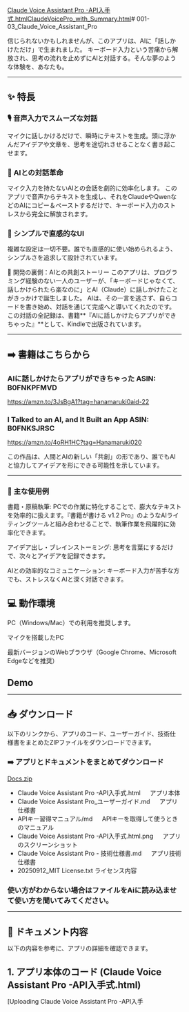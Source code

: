 [Claude Voice Assistant Pro -API入手式.html](https://github.com/user-attachments/files/22309704/Claude.Voice.Assistant.Pro.-API.html)[ClaudeVoicePro_with_Summary.html](https://github.com/user-attachments/files/22306278/ClaudeVoicePro_with_Summary.html)# 001-03_Claude_Voice_Assistant_Pro

信じられないかもしれませんが、このアプリは、AIに「話しかけただけ」で生まれました。
キーボード入力という苦痛から解放され、思考の流れを止めずにAIと対話する。そんな夢のような体験を、あなたも。

---

## ✨ 特長
### 🎙️ 音声入力でスムーズな対話

マイクに話しかけるだけで、瞬時にテキストを生成。頭に浮かんだアイデアや文章を、思考を途切れさせることなく書き起こせます。

### 🤖 AIとの対話革命

マイク入力を持たないAIとの会話を劇的に効率化します。 このアプリで音声からテキストを生成し、それをClaudeやQwenなどのAIにコピー＆ペーストするだけで、キーボード入力のストレスから完全に解放されます。

### 🎨 シンプルで直感的なUI

複雑な設定は一切不要。誰でも直感的に使い始められるよう、シンプルさを追求して設計されています。

📖 開発の裏側：AIとの共創ストーリー
このアプリは、プログラミング経験のない一人のユーザーが、「キーボードじゃなくて、話しかけられたら楽なのに」とAI（Claude）に話しかけたことがきっかけで誕生しました。
AIは、その一言を逃さず、自らコードを書き始め、対話を通じて完成へと導いてくれたのです。
この対話の全記録は、書籍**『AIに話しかけたらアプリができちゃった』**として、Kindleで出版されています。

---

## ➡️ 書籍はこちらから
### AIに話しかけたらアプリができちゃった ASIN: B0FNKPFMVD
https://amzn.to/3JsBgA1?tag=hanamaruki0aid-22

### I Talked to an AI, and It Built an App ASIN: B0FNKSJRSC
https://amzn.to/4oRH1HC?tag=Hanamaruki020


この作品は、人間とAIの新しい「共創」の形であり、誰でもAIと協力してアイデアを形にできる可能性を示しています。

---

### 📝 主な使用例
書籍・原稿執筆: PCでの作業に特化することで、膨大なテキストを効率的に扱えます。『書籍が書ける v1.2 Pro』のようなAIライティングツールと組み合わせることで、執筆作業を飛躍的に効率化できます。

アイデア出し・ブレインストーミング: 思考を言葉にするだけで、次々とアイデアを記録できます。

AIとの効率的なコミュニケーション: キーボード入力が苦手な方でも、ストレスなくAIと深く対話できます。

## 💻 動作環境
PC（Windows/Mac）での利用を推奨します。

マイクを搭載したPC

最新バージョンのWebブラウザ（Google Chrome、Microsoft Edgeなどを推奨）

## Demo

---

## 📥 ダウンロード
以下のリンクから、アプリのコード、ユーザーガイド、技術仕様書をまとめたZIPファイルをダウンロードできます。

### ➡️ アプリとドキュメントをまとめてダウンロード
[Docs.zip](https://github.com/user-attachments/files/22309643/Docs.zip)
* Claude Voice Assistant Pro -API入手式.html
　 アプリ本体
* Claude Voice Assistant Pro_ユーザーガイド.md
　  アプリ仕様書
* APIキー習得マニュアル/md
　  APIキーを取得して使うときのマニュアル
* Claude Voice Assistant Pro -API入手式.html.png
　 アプリのスクリーンショット
* Claude Voice Assistant Pro - 技術仕様書.md
　 アプリ技術仕様書
* 20250912_MIT License.txt
  ライセンス内容

### 使い方がわからない場合はファイルをAiに読み込ませて使い方を聞いてみてください。

---

## 📄 ドキュメント内容
以下の内容を参考に、アプリの詳細を確認できます。

## 1. アプリ本体のコード (Claude Voice Assistant Pro -API入手式.html)
[Uploading Claude Voice Assistant Pro -API入手
<!DOCTYPE html>
<html lang="ja">
<head>
    <meta charset="UTF-8">
    <meta name="viewport" content="width=device-width, initial-scale=1.0">
    <title>Claude Voice Assistant Pro</title>
    <style>
        /* 全体的なリセットと基本設定 */
        * {
            margin: 0;
            padding: 0;
            box-sizing: border-box;
        }
        
        body {
            font-family: 'Segoe UI', Tahoma, Geneva, Verdana, sans-serif;
            background: linear-gradient(135deg, #667eea 0%, #764ba2 100%);
            min-height: 100vh;
            color: #333;
            overflow-x: hidden;
        }
        
        /* コンテナ */
        .container {
            max-width: 1200px;
            margin: 0 auto;
            padding: 20px;
        }
        
        /* ヘッダーセクション */
        .header {
            background: rgba(255, 255, 255, 0.95);
            backdrop-filter: blur(10px);
            border-radius: 20px;
            padding: 20px;
            margin-bottom: 20px;
            box-shadow: 0 10px 30px rgba(0,0,0,0.1);
            text-align: center;
        }
        
        .header h1 {
            font-size: 2.5em;
            background: linear-gradient(45deg, #667eea, #764ba2);
            -webkit-background-clip: text;
            -webkit-text-fill-color: transparent;
            background-clip: text;
            margin-bottom: 10px;
        }
        
        .header p {
            color: #666;
            font-size: 1.1em;
        }
        
        /* メインコンテンツレイアウト */
        .main-content {
            display: grid;
            grid-template-columns: 1fr 300px;
            gap: 20px;
            margin-bottom: 20px;
        }
        
        /* 音声パネル */
        .voice-panel {
            background: white;
            border-radius: 20px;
            padding: 30px;
            box-shadow: 0 10px 30px rgba(0,0,0,0.1);
        }
        
        /* 音声コントロールボタン群 */
        .voice-controls {
            display: flex;
            justify-content: center;
            gap: 15px;
            margin-bottom: 20px;
            flex-wrap: wrap;
            align-items: center;
        }
        
        .voice-btn {
            width: 80px;
            height: 80px;
            border-radius: 50%;
            border: none;
            cursor: pointer;
            font-size: 28px;
            transition: all 0.3s ease;
            position: relative;
            display: flex;
            align-items: center;
            justify-content: center;
            box-shadow: 0 5px 15px rgba(0,0,0,0.2);
        }
        
        .voice-btn:hover {
            transform: translateY(-3px);
            box-shadow: 0 8px 25px rgba(0,0,0,0.3);
        }
        
        /* マイクボタンのスタイル */
        .mic-btn {
            background: linear-gradient(45deg, #4CAF50, #45a049);
            color: white;
        }
        
        .mic-btn.listening {
            background: linear-gradient(45deg, #f44336, #da190b);
            animation: pulse 1.5s infinite;
        }
        
        /* その他のボタンのスタイル */
        .stop-btn {
            background: linear-gradient(45deg, #f44336, #da190b);
            color: white;
        }
        
        .copy-btn {
            background: linear-gradient(45deg, #2196F3, #1976D2);
            color: white;
        }
        
        .clear-btn {
            background: linear-gradient(45deg, #ff9800, #f57c00);
            color: white;
        }
        
        .save-btn {
            background: linear-gradient(45deg, #9c27b0, #7b1fa2);
            color: white;
        }

        /* ダウンロードボタンのスタイル */
        .download-btn {
            background: linear-gradient(45deg, #42a5f5, #1e88e5); /* 青系のグラデーション */
            color: white;
        }
        
        .voice-btn:disabled {
            opacity: 0.5;
            cursor: not-allowed;
            transform: none !important;
        }
        
        /* ステータス表示 */
        .status-display {
            background: linear-gradient(45deg, #f8f9fa, #e9ecef);
            border-radius: 15px;
            padding: 15px;
            margin-bottom: 20px;
            text-align: center;
            font-weight: bold;
            color: #495057;
        }
        
        .status-display.listening {
            background: linear-gradient(45deg, #d4edda, #c3e6cb);
            color: #155724;
            border: 2px solid #28a745;
        }
        
        .status-display.error {
            background: linear-gradient(45deg, #f8d7da, #f5c6cb);
            color: #721c24;
            border: 2px solid #dc3545;
        }
        
        /* テキストエリアコンテナ */
        .textarea-container {
            position: relative;
        }
        
        textarea {
            width: 100%;
            height: 300px;
            padding: 20px;
            border: 2px solid #e0e0e0;
            border-radius: 15px;
            font-size: 16px;
            line-height: 1.6;
            resize: vertical;
            font-family: inherit;
            background: #fafafa;
            transition: all 0.3s ease;
        }
        
        textarea:focus {
            outline: none;
            border-color: #667eea;
            background: white;
            box-shadow: 0 0 0 3px rgba(102, 126, 234, 0.1);
        }
        
        /* テキストエリアツールボタン */
        .textarea-tools {
            position: absolute;
            bottom: 10px;
            right: 10px;
            display: flex;
            gap: 10px;
        }
        
        .tool-btn {
            background: rgba(255, 255, 255, 0.9);
            border: none;
            border-radius: 20px;
            padding: 8px 12px;
            font-size: 12px;
            cursor: pointer;
            transition: all 0.3s ease;
            backdrop-filter: blur(5px);
        }
        
        .tool-btn:hover {
            background: white;
            transform: translateY(-1px);
        }
        
        /* サイドバーレイアウト */
        .sidebar {
            display: flex;
            flex-direction: column;
            gap: 20px;
        }
        
        /* 設定パネル（details要素として再定義） */
        .settings-panel details {
            background: white;
            border-radius: 20px;
            padding: 20px;
            box-shadow: 0 10px 30px rgba(0,0,0,0.1);
        }

        .settings-panel summary {
            font-size: 1.5em; /* h3のサイズに合わせる */
            font-weight: bold;
            color: #333;
            cursor: pointer;
            margin-bottom: 15px;
            list-style: none; /* デフォルトのマーカーを非表示に */
            display: flex;
            align-items: center;
        }

        .settings-panel summary::before {
            content: '⚙️ '; /* 歯車アイコン */
            margin-right: 10px;
        }

        .settings-panel details[open] summary {
            margin-bottom: 20px; /* 開いたときにコンテンツとの間にスペース */
        }
        
        .setting-item {
            margin-bottom: 15px;
        }
        
        .setting-item label {
            display: block;
            margin-bottom: 5px;
            font-weight: 500;
            color: #555;
        }
        
        .setting-item select,
        .setting-item input[type="checkbox"] {
            width: auto; /* チェックボックスの幅を自動調整 */
            margin-right: 8px; /* チェックボックスとラベルの間にスペース */
        }

        .setting-item input[type="text"],
        .setting-item input[type="password"], /* 追加 */
        .setting-item select {
            width: 100%;
            padding: 8px 12px;
            border: 2px solid #e0e0e0;
            border-radius: 8px;
            font-size: 14px;
            transition: border-color 0.3s ease;
        }
        
        .setting-item select:focus,
        .setting-item input[type="text"]:focus,
        .setting-item input[type="password"]:focus { /* 追加 */
            outline: none;
            border-color: #667eea;
        }

        .setting-item.checkbox-item {
            display: flex;
            align-items: center;
            justify-content: space-between;
        }

        .setting-item.checkbox-item label {
            margin-bottom: 0;
        }

        /* ファイル形式選択のスタイル */
        .download-format-options {
            display: flex;
            flex-direction: column;
            gap: 8px;
            margin-top: 10px;
        }
        .download-format-options label {
            display: flex;
            align-items: center;
            margin-bottom: 0; /* 親要素のmargin-bottomがあるのでリセット */
            font-weight: normal;
        }
        .download-format-options input[type="checkbox"] {
            margin-right: 8px;
        }

        /* リセットボタンのスタイル */
        .reset-button {
            background: linear-gradient(45deg, #ef5350, #d32f2f); /* 赤系のグラデーション */
            color: white;
            border: none;
            border-radius: 8px;
            padding: 10px 15px;
            font-weight: bold;
            cursor: pointer;
            transition: all 0.3s ease;
            font-size: 0.9em;
            width: 100%;
            margin-top: 10px;
        }
        .reset-button:hover {
            transform: translateY(-2px);
            box-shadow: 0 5px 15px rgba(0,0,0,0.3);
        }
        .reset-group {
            margin-top: 20px;
            border-top: 1px solid #eee;
            padding-top: 15px;
        }
        
        /* テンプレートパネル */
        .templates-panel {
            background: white;
            border-radius: 20px;
            padding: 20px;
            box-shadow: 0 10px 30px rgba(0,0,0,0.1);
        }
        
        .template-item {
            background: #f8f9fa;
            border: 1px solid #e9ecef;
            border-radius: 8px;
            padding: 10px;
            margin-bottom: 10px;
            cursor: pointer;
            transition: all 0.3s ease;
        }
        
        .template-item:hover {
            background: #e9ecef;
            transform: translateY(-1px);
        }
        
        .template-item h4 {
            margin-bottom: 5px;
            color: #333;
            font-size: 14px;
        }
        
        .template-item p {
            font-size: 12px;
            color: #666;
            margin: 0;
        }
        
        /* 履歴パネル */
        .history-panel {
            background: white;
            border-radius: 20px;
            padding: 20px;
            box-shadow: 0 10px 30px rgba(0,0,0,0.1);
            max-height: 300px; /* スクロール可能にする */
            overflow-y: auto;
        }
        
        .history-item {
            background: #f8f9fa;
            border: 1px solid #e9ecef; /* 履歴アイテムのボーダーを追加 */
            border-radius: 8px;
            padding: 10px;
            margin-bottom: 10px;
            cursor: pointer;
            transition: all 0.3s ease;
            border-left: 4px solid #667eea;
        }
        
        .history-item:hover {
            background: #e9ecef;
            transform: translateX(5px);
        }
        
        .history-item-date {
            font-size: 11px;
            color: #666;
            margin-bottom: 5px;
        }
        
        .history-item-text {
            font-size: 13px;
            color: #333;
            overflow: hidden;
            text-overflow: ellipsis;
            white-space: nowrap; /* 1行で表示 */
        }
        
        /* 統計パネル */
        .stats-panel {
            background: linear-gradient(45deg, #667eea, #764ba2);
            border-radius: 20px;
            padding: 20px;
            color: white;
            text-align: center;
        }
        
        .stats-item {
            margin-bottom: 15px;
        }
        
        .stats-number {
            font-size: 2em;
            font-weight: bold;
            display: block;
        }
        
        .stats-label {
            font-size: 0.9em;
            opacity: 0.8;
        }
        
        /* 文字数・単語数表示 */
        .word-count {
            text-align: right;
            color: #666;
            margin-top: 10px;
            font-size: 14px;
        }
        
        /* アニメーション */
        @keyframes pulse {
            0% { transform: scale(1); }
            50% { transform: scale(1.05); }
            100% { transform: scale(1); }
        }
        
        /* レスポンシブデザイン */
        @media (max-width: 768px) {
            .main-content {
                grid-template-columns: 1fr; /* 1列レイアウトに変更 */
            }
            
            .voice-controls {
                gap: 10px;
            }
            
            .voice-btn {
                width: 60px;
                height: 60px;
                font-size: 24px;
            }
            
            .header h1 {
                font-size: 2em;
            }
        }

        /* マイクガイドモーダル */
        .modal-overlay {
            position: fixed;
            top: 0;
            left: 0;
            width: 100%;
            height: 100%;
            background: rgba(0, 0, 0, 0.6);
            display: flex;
            justify-content: center;
            align-items: center;
            z-index: 1000;
            opacity: 0;
            visibility: hidden;
            transition: opacity 0.3s ease, visibility 0.3s ease;
        }

        .modal-overlay.active {
            opacity: 1;
            visibility: visible;
        }

        .modal-content {
            background: white;
            padding: 30px;
            border-radius: 20px;
            box-shadow: 0 10px 30px rgba(0, 0, 0, 0.2);
            max-width: 500px;
            text-align: center;
            transform: translateY(-20px);
            transition: transform 0.3s ease;
        }

        .modal-overlay.active .modal-content {
            transform: translateY(0);
        }

        .modal-content h3 {
            color: #667eea;
            margin-bottom: 20px;
            font-size: 1.8em;
        }

        .modal-content p {
            margin-bottom: 15px;
            line-height: 1.6;
            color: #555;
        }

        .modal-content ul {
            list-style: none;
            padding: 0;
            margin-bottom: 20px;
            text-align: left;
            color: #666;
        }

        .modal-content ul li {
            margin-bottom: 10px;
            padding-left: 0; /* チェックマークを削除したのでパディングも不要 */
            position: relative;
        }

        /* チェックマークを削除 */
        .modal-content ul li::before {
            content: none; 
        }

        .modal-close-btn {
            background: linear-gradient(45deg, #667eea, #764ba2);
            color: white;
            border: none;
            border-radius: 25px;
            padding: 12px 25px;
            font-weight: bold;
            cursor: pointer;
            transition: all 0.3s ease;
            font-size: 1.1em;
        }

        .modal-close-btn:hover {
            transform: translateY(-2px);
            box-shadow: 0 5px 15px rgba(0,0,0,0.3);
        }
    </style>
</head>
<body>
    <div class="container">
        <div class="header">
            <h1>🎤 Claude Voice Assistant Pro</h1>
            <p>音声入力でClaude活用を最大化！プロ仕様の音声認識アシスタント</p>
        </div>
        
        <div class="main-content">
            <div class="voice-panel">
                <div class="status-display" id="statusDisplay">
                    準備完了 - マイクボタンを押して開始
                </div>
                
                <div class="voice-controls">
                    <button class="voice-btn mic-btn" id="micBtn" title="音声入力開始">
                        🎤
                    </button>
                    <button class="voice-btn stop-btn" id="stopBtn" title="録音停止" disabled>
                        ⏹️
                    </button>
                    <button class="voice-btn copy-btn" id="copyBtn" title="クリップボードにコピー">
                        📋
                    </button>
                    <button class="voice-btn clear-btn" id="clearBtn" title="テキストクリア">
                        🗑️
                    </button>
                    <button class="voice-btn save-btn" id="saveBtn" title="履歴に保存">
                        💾
                    </button>
                    <button class="voice-btn download-btn" id="downloadBtn" title="テキストをダウンロード">
                        ⬇️
                    </button>
                </div>
                
                <div class="textarea-container">
                    <textarea id="textOutput" placeholder="音声で入力されたテキストがここに表示されます。

🎯 Claude活用のコツ：
• 「〜について詳しく教えて」
• 「〜を分かりやすく説明して」
• 「〜のメリットとデメリットは？」
• 「〜を要約して」

右側のテンプレートも活用してください！"></textarea>
<!-- 要約ボタン -->
<div class="summary-container" style="text-align: right; margin-top: 10px;">
  <button id="summarizeBtn" class="tool-btn">🧠 要約する</button>
</div>

                    <div class="textarea-tools">
                        <button class="tool-btn" id="undoBtn">↶ 元に戻す</button>
                        <button class="tool-btn" id="redoBtn">↷ やり直し</button>
                    </div>
                </div>
                
                <div class="word-count">
                    文字数: <span id="charCount">0</span> | 単語数: <span id="wordCount">0</span>
                </div>
            </div>
            
            <div class="sidebar">
                <div class="settings-panel">
                    <details open> <!-- open属性でデフォルトで開く -->
                        <summary>設定</summary>
                        <div class="setting-item">
                            <label for="openaiApiKey">OpenAI APIキー</label>
                            <input type="password" id="openaiApiKey" placeholder="sk-xxxxxxxxxxxxxxxxxxxxxxxxxxxxxxxxxxxxxxxxxxxxxx">
                            <p style="font-size: 0.8em; color: #888; margin-top: 5px;">
                                ※個人で取得したAPIキーを入力してください。<br>
                                OpenAIアカウント: <a href="https://platform.openai.com/api-keys" target="_blank" rel="noopener noreferrer">platform.openai.com/api-keys</a>
                            </p>
                        </div>
                        <div class="setting-item">
                            <label for="language">言語</label>
                            <select id="language">
                                <option value="ja-JP">🇯🇵 日本語</option>
                                <option value="en-US">🇺🇸 English</option>
                                <option value="en-GB">🇬🇧 English (UK)</option>
                                <option value="zh-CN">🇨  中文</option>
                                <option value="ko-KR">🇰🇷 한국어</option>
                            </select>
                        </div>
                        <div class="setting-item checkbox-item">
                            <label for="autoSave">自動保存</label>
                            <input type="checkbox" id="autoSave" checked>
                        </div>
                        <div class="setting-item checkbox-item">
                            <label for="showMicrophoneGuide">マイク設定ガイドを表示</label>
                            <input type="checkbox" id="showMicrophoneGuide" checked>
                        </div>
                        <div class="setting-item">
                            <label for="theme">テーマ</label>
                            <select id="theme">
                                <option value="default">デフォルト</option>
                                <option value="dark">ダーク</option>
                                <option value="minimal">ミニマル</option>
                            </select>
                        </div>

                        <div class="setting-item">
                            <label>ダウンロード形式</label>
                            <div class="download-format-options" id="downloadFormatOptions">
                                <label><input type="checkbox" id="downloadFormat_txt" value="txt" data-mime-type="text/plain;charset=utf-8" data-extension="txt" checked> 📄 テキスト (.txt)</label>
                                <label><input type="checkbox" id="downloadFormat_md" value="md" data-mime-type="text/markdown;charset=utf-8" data-extension="md"> 📝 マークダウン (.md)</label>
                                <label><input type="checkbox" id="downloadFormat_html" value="html" data-mime-type="text/html;charset=utf-8" data-extension="html"> 🌐 HTML (.html)</label>
                                <label><input type="checkbox" id="downloadFormat_json" value="json" data-mime-type="application/json;charset=utf-8" data-extension="json"> 💻 JSON (.json)</label>
                                <label><input type="checkbox" id="downloadFormat_csv" value="csv" data-mime-type="text/csv;charset=utf-8" data-extension="csv"> 📊 CSV (.csv)</label>
                            </div>
                        </div>

                        <div class="reset-group">
                            <button class="reset-button" id="resetHistoryBtn">📚 履歴をリセット</button>
                            <button class="reset-button" id="resetStatsBtn">📊 統計をリセット</button>
                        </div>
                    </details>
                </div>
                
                <div class="templates-panel">
                    <h3>📝 テンプレート</h3>
                    <div class="template-item" data-template="について詳しく教えてください。特に以下の点を含めて説明してください：">
                        <h4>詳細説明</h4>
                        <p>トピックについて詳しく説明してもらう</p>
                    </div>
                    <div class="template-item" data-template="を分かりやすく要約してください。要点を箇条書きで教えてください：">
                        <h4>要約・整理</h4>
                        <p>内容を整理して要約してもらう</p>
                    </div>
                    <div class="template-item" data-template="のメリットとデメリットを教えてください。比較表があると助かります：">
                        <h4>比較分析</h4>
                        <p>メリット・デメリットを比較分析</p>
                    </div>
                    <div class="template-item" data-template="について初心者にも分かるように説明してください。具体例も含めて：">
                        <h4>初心者向け</h4>
                        <p>専門用語を使わず分かりやすく説明</p>
                    </div>
                </div>
                
                <div class="history-panel">
                    <h3>📚 履歴</h3>
                    <div id="historyList">
                        <!-- 履歴がここに表示されます -->
                    </div>
                </div>
                
                <div class="stats-panel">
                    <h3>📊 統計</h3>
                    <div class="stats-item">
                        <span class="stats-number" id="totalSessions">0</span>
                        <span class="stats-label">セッション数</span>
                    </div>
                    <div class="stats-item">
                        <span class="stats-number" id="totalWords">0</span>
                        <span class="stats-label">総単語数</span>
                    </div>
                    <div class="stats-item">
                        <span class="stats-number" id="totalTime">0</span>
                        <span class="stats-label">総利用時間(分)</span>
                    </div>
                </div>
            </div>
        </div>
    </div>

    <!-- マイクガイドモーダル -->
    <div class="modal-overlay" id="microphoneGuideModal">
        <div class="modal-content">
            <h3>マイク設定のお願い</h3>
            <p>このアプリは音声入力を使用します。マイクが有効になっていない場合、以下の手順で設定をご確認ください。</p>
            <ul>
                <li>ブラウザのアドレスバーに表示されるマイクアイコン（または南京錠アイコン）をクリックしてください。</li>
                <li>「マイクへのアクセス」または「サイトの設定」で、このサイトのマイク使用を「許可」に設定してください。</li>
                <li>もしブラウザの設定で許可できない場合は、お使いのOS（Windows/macOS/Android/iOS）のシステム設定でブラウザアプリのマイクアクセスを許可してください。</li>
            </ul>
            <button class="modal-close-btn" id="closeMicrophoneGuideModal">OK、理解しました</button>
        </div>
    </div>

    <script>
        class VoiceAssistantPro {
            constructor() {
                this.recognition = null;
                this.isListening = false;
                this.finalTranscript = '';
                this.undoStack = [];
                this.redoStack = [];
                this.sessionStartTime = null;
                this.stats = this.loadStats();
                this.history = this.loadHistory();
                this.showMicrophoneGuideOnStartup = this.loadMicrophoneGuideSetting(); // マイクガイド設定をロード
                this.hasRequestedMicrophonePermission = false; // マイク許可を一度でも要求したかどうかのフラグ
                this.downloadFormats = this.loadDownloadFormatSettings(); // ダウンロード形式設定をロード
                this.openaiApiKey = this.loadOpenAIApiKey(); // OpenAI APIキーをロード

                this.initElements();
                this.initSpeechRecognition();
                this.bindEvents();
                this.updateCharCount();
                this.updateStats();
                this.loadHistoryDisplay();
                this.applyDownloadFormatSettings(); // ダウンロード形式設定を適用
                this.checkMicrophonePermissionAndShowGuide(); // マイク許可をチェックし、必要ならガイドを表示

                // 初期ロード時にAPIキー入力欄に値を設定
                if (this.openaiApiKeyInput) {
                    this.openaiApiKeyInput.value = this.openaiApiKey;
                }
            }
            
            initElements() {
                this.micBtn = document.getElementById('micBtn');
                this.stopBtn = document.getElementById('stopBtn');
                this.copyBtn = document.getElementById('copyBtn');
                this.clearBtn = document.getElementById('clearBtn');
                this.saveBtn = document.getElementById('saveBtn');
                this.downloadBtn = document.getElementById('downloadBtn');
                this.downloadFormatCheckboxes = document.querySelectorAll('#downloadFormatOptions input[type="checkbox"]'); // 変更
                this.undoBtn = document.getElementById('undoBtn');
                this.redoBtn = document.getElementById('redoBtn');
                this.summarizeBtn = document.getElementById('summarizeBtn'); // 追加

                this.statusDisplay = document.getElementById('statusDisplay');
                this.textOutput = document.getElementById('textOutput');
                this.languageSelect = document.getElementById('language');
                this.charCount = document.getElementById('charCount');
                this.wordCount = document.getElementById('wordCount');
                
                this.totalSessions = document.getElementById('totalSessions');
                this.totalWords = document.getElementById('totalWords');
                this.totalTime = document.getElementById('totalTime');
                this.historyList = document.getElementById('historyList');
                
                this.templateItems = document.querySelectorAll('.template-item');

                // 新しいリセットボタン
                this.resetHistoryBtn = document.getElementById('resetHistoryBtn');
                this.resetStatsBtn = document.getElementById('resetStatsBtn');

                // マイクガイドモーダル関連要素
                this.microphoneGuideModal = document.getElementById('microphoneGuideModal');
                this.closeMicrophoneGuideModalBtn = document.getElementById('closeMicrophoneGuideModal');
                this.showMicrophoneGuideCheckbox = document.getElementById('showMicrophoneGuide');

                // OpenAI APIキー入力欄
                this.openaiApiKeyInput = document.getElementById('openaiApiKey'); // 追加

                // チェックボックスの初期状態を設定
                this.showMicrophoneGuideCheckbox.checked = this.showMicrophoneGuideOnStartup;
            }
            
            initSpeechRecognition() {
                // ブラウザが音声認識APIをサポートしているか確認
                if (!('webkitSpeechRecognition' in window) && !('SpeechRecognition' in window)) {
                    this.updateStatus('音声認識非対応ブラウザです', 'error');
                    this.micBtn.disabled = true;
                    return;
                }
                
                // SpeechRecognitionオブジェクトの初期化
                const SpeechRecognition = window.SpeechRecognition || window.webkitSpeechRecognition;
                this.recognition = new SpeechRecognition();
                
                // 継続的な認識と中間結果の取得を有効にする
                this.recognition.continuous = true;
                this.recognition.interimResults = true;
                // 選択された言語を設定
                this.recognition.lang = this.languageSelect.value;
                
                // 認識開始時のイベントハンドラ
                this.recognition.onstart = () => {
                    this.isListening = true;
                    this.sessionStartTime = Date.now(); // セッション開始時間を記録
                    this.micBtn.classList.add('listening'); // マイクボタンにリスニング中のスタイルを適用
                    this.micBtn.disabled = true; // マイクボタンを無効化
                    this.stopBtn.disabled = false; // 停止ボタンを有効化
                    this.updateStatus('聞いています... 話してください', 'listening');
                };
                
                // 認識結果が得られた時のイベントハンドラ
                this.recognition.onresult = (event) => {
                    let interimTranscript = ''; // 中間結果を格納する変数
                    
                    // すべての認識結果をループ
                    for (let i = event.resultIndex; i < event.results.length; i++) {
                        const transcript = event.results[i][0].transcript;
                        
                        // 最終結果と中間結果を分離
                        if (event.results[i].isFinal) {
                            this.finalTranscript += transcript + ' '; // 最終結果に追加
                        } else {
                            interimTranscript += transcript; // 中間結果に追加
                        }
                    }
                    
                    // テキストエリアに最終結果と中間結果を表示
                    this.textOutput.value = this.finalTranscript + interimTranscript;
                    this.updateCharCount(); // 文字数・単語数を更新
                };
                
                // エラー発生時のイベントハンドラ
                this.recognition.onerror = (event) => {
                    console.error('音声認識エラー:', event.error);
                    this.updateStatus(`エラー: ${event.error}`, 'error');
                    this.resetButtons(); // ボタンの状態をリセット

                    // マイク許可エラーの場合、ガイドを表示
                    if (event.error === 'not-allowed' || event.error === 'permission-denied') {
                        this.showMicrophoneGuideModal();
                    }
                };
                
                // 認識終了時のイベントハンドラ
                this.recognition.onend = () => {
                    this.isListening = false;
                    this.updateSessionStats(); // セッション統計を更新
                    
                    // マイク許可が既に要求されており、かつガイド表示設定がONの場合に補足メッセージを追加
                    if (this.hasRequestedMicrophonePermission && this.showMicrophoneGuideOnStartup) {
                        this.updateStatus('認識完了 - 再度開始するにはマイクボタンを押してください。※ブラウザの仕様により、再度許可を求められる場合があります。');
                    } else {
                        this.updateStatus('認識完了 - 再度開始するにはマイクボタンを押してください');
                    }
                    this.resetButtons(); // ボタンの状態をリセット
                };
            }
            
            // イベントリスナーのバインド
            bindEvents() {
                this.micBtn.addEventListener('click', () => this.startRecognition());
                this.stopBtn.addEventListener('click', () => this.stopRecognition());
                this.copyBtn.addEventListener('click', () => this.copyText());
                this.clearBtn.addEventListener('click', () => this.clearText());
                this.saveBtn.addEventListener('click', () => this.saveToHistory());
                this.downloadBtn.addEventListener('click', () => this.downloadTextsInSelectedFormats()); // 変更
                this.undoBtn.addEventListener('click', () => this.undo());
                this.redoBtn.addEventListener('click', () => this.redo());
                this.summarizeBtn.addEventListener('click', () => this.summarizeText()); // 追加
                
                // ダウンロード形式チェックボックスの変更イベント
                this.downloadFormatCheckboxes.forEach(checkbox => {
                    checkbox.addEventListener('change', () => this.saveDownloadFormatSettings());
                });

                // リセットボタンのイベント
                this.resetHistoryBtn.addEventListener('click', () => this.resetHistory());
                this.resetStatsBtn.addEventListener('click', () => this.resetStats());
                
                // 言語選択が変更されたら認識言語を更新
                this.languageSelect.addEventListener('change', () => {
                    if (this.recognition) {
                        this.recognition.lang = this.languageSelect.value;
                    }
                });
                
                // テキストエリアの入力時にアンドゥスタックを更新し、文字数・単語数を更新
                this.textOutput.addEventListener('input', () => {
                    this.saveToUndoStack();
                    this.updateCharCount();
                });
                
                // テンプレートアイテムのクリックイベント
                this.templateItems.forEach(item => {
                    item.addEventListener('click', () => {
                        const template = item.dataset.template;
                        this.insertTemplate(template);
                    });
                });
                
                // マイクガイドモーダルの閉じるボタン
                this.closeMicrophoneGuideModalBtn.addEventListener('click', () => {
                    this.hideMicrophoneGuideModal();
                });

                // マイクガイド表示設定の変更
                this.showMicrophoneGuideCheckbox.addEventListener('change', (e) => {
                    this.showMicrophoneGuideOnStartup = e.target.checked;
                    this.saveMicrophoneGuideSetting();
                });

                // OpenAI APIキー入力欄の変更イベントリスナーを追加
                this.openaiApiKeyInput.addEventListener('input', (e) => {
                    this.openaiApiKey = e.target.value.trim();
                    this.saveOpenAIApiKey(this.openaiApiKey);
                    this.updateStatus('APIキーを更新しました。');
                });

                // キーボードショートカット
                document.addEventListener('keydown', (e) => {
                    if (e.ctrlKey || e.metaKey) { // CtrlキーまたはCmdキーが押されている場合
                        switch(e.key) {
                            case 'm': // Ctrl/Cmd + M で録音開始/停止
                                e.preventDefault();
                                if (!this.isListening) {
                                    this.startRecognition();
                                } else {
                                    this.stopRecognition();
                                }
                                break;
                            case 'z': // Ctrl/Cmd + Z で元に戻す, Ctrl/Cmd + Shift + Z でやり直し
                                if (e.shiftKey) {
                                    e.preventDefault();
                                    this.redo();
                                } else {
                                    e.preventDefault();
                                    this.undo();
                                }
                                break;
                            case 's': // Ctrl/Cmd + S で履歴に保存
                                e.preventDefault();
                                this.saveToHistory();
                                break;
                            case 'd': // Ctrl/Cmd + D でダウンロード
                                e.preventDefault();
                                this.downloadTextsInSelectedFormats();
                                break;
                            case 'y': // Ctrl/Cmd + Y で要約
                                e.preventDefault();
                                this.summarizeText();
                                break;
                        }
                    }
                });
            }
            
            // 音声認識を開始
            startRecognition() {
                if (!this.recognition) return;
                
                this.saveToUndoStack(); // 現在のテキストをアンドゥスタックに保存
                
                try {
                    this.recognition.start();
                } catch (error) {
                    console.error('録音開始エラー:', error);
                    this.updateStatus('録音開始に失敗しました', 'error');
                    // エラーがマイク許可関連の場合、ガイドを表示
                    if (error.name === 'NotAllowedError' || error.name === 'PermissionDeniedError') {
                        this.showMicrophoneGuideModal();
                    }
                }
            }
            
            // 音声認識を停止
            stopRecognition() {
                if (this.recognition && this.isListening) {
                    this.recognition.stop();
                }
            }
            
            // テキストエリアの内容をクリア
            clearText() {
                this.saveToUndoStack(); // クリア前のテキストをアンドゥスタックに保存
                this.textOutput.value = '';
                this.finalTranscript = '';
                this.updateCharCount();
                this.updateStatus('テキストをクリアしました');
            }
            
            // テキストをクリップボードにコピー
            async copyText() {
                const text = this.textOutput.value;
                if (!text.trim()) {
                    this.updateStatus('コピーするテキストがありません', 'error');
                    return;
                }
                
                try {
                    await navigator.clipboard.writeText(text);
                    this.updateStatus('クリップボードにコピーしました！');
                } catch (error) {
                    console.error('コピーエラー:', error);
                    this.textOutput.select();
                    this.updateStatus('テキストを選択しました（手動でコピーしてください）', 'error');
                }
            }

            // ダウンロード形式に応じたテキスト生成とMIMEタイプ・拡張子の取得
            getFormattedDownloadData(originalText, format) {
                let content = originalText;
                let mimeType = '';
                let extension = '';

                switch (format) {
                    case 'txt':
                        mimeType = 'text/plain;charset=utf-8';
                        extension = 'txt';
                        break;
                    case 'md':
                        mimeType = 'text/markdown;charset=utf-8';
                        extension = 'md';
                        break;
                    case 'html':
                        const escapedText = originalText.replace(/&/g, '&amp;')
                                                      .replace(/</g, '&lt;')
                                                      .replace(/>/g, '&gt;')
                                                      .replace(/"/g, '&quot;')
                                                      .replace(/'/g, '&#039;');
                        content = `<!DOCTYPE html>
<html>
<head>
    <meta charset="utf-8">
    <title>Claude Voice Assistant Output</title>
</head>
<body>
    <pre>${escapedText}</pre>
</body>
</html>`;
                        mimeType = 'text/html;charset=utf-8';
                        extension = 'html';
                        break;
                    case 'json':
                        content = JSON.stringify({
                            title: `Claude Voice Assistant Output`,
                            content: originalText,
                            timestamp: new Date().toISOString()
                        }, null, 2); // 2スペースインデントで整形
                        mimeType = 'application/json;charset=utf-8';
                        extension = 'json';
                        break;
                    case 'csv':
                        const csvEscapedText = originalText.replace(/"/g, '""');
                        content = `"${csvEscapedText}"`; // 全体を1つのセルとして保存
                        mimeType = 'text/csv;charset=utf-8';
                        extension = 'csv';
                        break;
                    default:
                        mimeType = 'text/plain;charset=utf-8';
                        extension = 'txt';
                        break;
                }
                return { content, mimeType, extension };
            }

            // 選択された全ての形式でテキストをダウンロード
            downloadTextsInSelectedFormats() {
                const originalText = this.textOutput.value;
                if (!originalText.trim()) {
                    this.updateStatus('ダウンロードするテキストがありません', 'error');
                    return;
                }

                const checkedFormats = Array.from(this.downloadFormatCheckboxes)
                                            .filter(cb => cb.checked)
                                            .map(cb => ({
                                                format: cb.value,
                                                mimeType: cb.dataset.mimeType,
                                                extension: cb.dataset.extension
                                            }));

                if (checkedFormats.length === 0) {
                    this.updateStatus('ダウンロード形式が選択されていません。設定から選んでください。', 'error');
                    return;
                }

                // ファイル名の日付部分を生成 (YYYYMMDD_HH-MM)
                const now = new Date();
                const year = now.getFullYear();
                const month = (now.getMonth() + 1).toString().padStart(2, '0');
                const day = now.getDate().toString().padStart(2, '0');
                const hours = now.getHours().toString().padStart(2, '0');
                const minutes = now.getMinutes().toString().padStart(2, '0');
                const datetimePrefix = `${year}${month}${day}_${hours}-${minutes}`;

                let downloadedCount = 0;

                checkedFormats.forEach(({ format, mimeType, extension }) => {
                    const { content, mimeType: finalMimeType, extension: finalExtension } = this.getFormattedDownloadData(originalText, format);
                    const filename = `${datetimePrefix}.${finalExtension}`;

                    const blob = new Blob([content], { type: finalMimeType });
                    const a = document.createElement('a');
                    a.href = URL.createObjectURL(blob);
                    a.download = filename;
                    
                    // ダウンロードをトリガー
                    document.body.appendChild(a);
                    a.click();
                    document.body.removeChild(a);
                    URL.revokeObjectURL(a.href);
                    downloadedCount++;
                });

                this.updateStatus(`${downloadedCount}個のファイルをダウンロードしました！`);
            }
            
            // テキストを履歴に保存
            saveToHistory() {
                const text = this.textOutput.value;
                if (!text.trim()) {
                    this.updateStatus('保存するテキストがありません', 'error');
                    return;
                }
                
                const historyItem = {
                    id: Date.now(), // ユニークなID
                    text: text,
                    date: new Date().toLocaleString('ja-JP'), // 日本語ロケールで日付をフォーマット
                    wordCount: this.countWords(text)
                };
                
                this.history.unshift(historyItem); // 配列の先頭に追加
                
                // 最大100件まで保存し、古いものから削除
                if (this.history.length > 100) {
                    this.history = this.history.slice(0, 100);
                }
                
                this.saveHistory(); // ローカルストレージに保存
                this.loadHistoryDisplay(); // 履歴表示を更新
                this.updateStatus('履歴に保存しました');
            }

            // 履歴のリセット
            resetHistory() {
                if (confirm('全ての履歴をリセットしてもよろしいですか？')) {
                    this.history = [];
                    this.saveHistory();
                    this.loadHistoryDisplay();
                    this.updateStatus('履歴をリセットしました');
                }
            }

            // 統計のリセット
            resetStats() {
                if (confirm('全ての統計データをリセットしてもよろしいですか？')) {
                    this.stats = { totalSessions: 0, totalWords: 0, totalTime: 0 };
                    this.saveStats();
                    this.updateStats();
                    this.updateStatus('統計データをリセットしました');
                }
            }
            
            // テンプレートをテキストエリアに挿入
            insertTemplate(template) {
                this.saveToUndoStack(); // 挿入前のテキストをアンドゥスタックに保存
                const cursorPos = this.textOutput.selectionStart; // 現在のカーソル位置
                const textBefore = this.textOutput.value.substring(0, cursorPos);
                const textAfter = this.textOutput.value.substring(cursorPos);
                
                this.textOutput.value = textBefore + template + textAfter; // テンプレートを挿入
                this.textOutput.focus(); // テキストエリアにフォーカス
                // カーソル位置をテンプレートの末尾に移動
                this.textOutput.selectionStart = this.textOutput.selectionEnd = cursorPos + template.length;
                
                this.updateCharCount();
                this.updateStatus('テンプレートを挿入しました');
            }
            
            // 現在のテキストをアンドゥスタックに保存
            saveToUndoStack() {
                // 現在のテキストがスタックの最後と同じ場合は保存しない（連続入力による重複を防ぐ）
                if (this.undoStack.length > 0 && this.undoStack[this.undoStack.length - 1] === this.textOutput.value) {
                    return;
                }
                this.undoStack.push(this.textOutput.value);
                this.redoStack = []; // アンドゥした場合はリドゥスタックをクリア
                
                // 最大50件まで保存し、古いものから削除
                if (this.undoStack.length > 50) {
                    this.undoStack.shift();
                }
            }
            
            // 元に戻す (Undo)
            undo() {
                if (this.undoStack.length === 0) return;
                
                this.redoStack.push(this.textOutput.value); // 現在のテキストをリドゥスタックに保存
                this.textOutput.value = this.undoStack.pop(); // スタックから一つ前のテキストを取得
                this.updateCharCount();
                this.updateStatus('元に戻しました');
            }
            
            // やり直し (Redo)
            redo() {
                if (this.redoStack.length === 0) return;
                
                this.undoStack.push(this.textOutput.value); // 現在のテキストをアンドゥスタックに保存
                this.textOutput.value = this.redoStack.pop(); // スタックから一つ後のテキストを取得
                this.updateCharCount();
                this.updateStatus('やり直しました');
            }
            
            // ボタンの状態をリセット
            resetButtons() {
                this.micBtn.classList.remove('listening');
                this.micBtn.disabled = false;
                this.stopBtn.disabled = true;
            }
            
            // 文字数と単語数を更新
            updateCharCount() {
                const text = this.textOutput.value;
                const charCount = text.length;
                const wordCount = this.countWords(text);
                
                this.charCount.textContent = charCount.toLocaleString();
                this.wordCount.textContent = wordCount.toLocaleString();
            }
            
            // テキストの単語数をカウント (日本語と英語で異なるロジック)
            countWords(text) {
                if (!text.trim()) return 0;
                
                // 日本語の文字が含まれている場合は文字数（空白なし）を返す
                if (/[\u3400-\u9FBF\u3040-\u309F\u30A0-\u30FF]/.test(text)) { // UnicodeのCJK統合漢字、ひらがな、カタカナの範囲をチェック
                    return text.replace(/\s+/g, '').length;
                } else {
                    // 英語の場合はスペースで区切られた単語数を返す
                    return text.trim().split(/\s+/).length;
                }
            }

            // セッション統計を更新
            updateSessionStats() {
                if (this.sessionStartTime) {
                    const sessionDuration = (Date.now() - this.sessionStartTime) / (1000 * 60); // ミリ秒から分に変換
                    this.stats.totalTime += sessionDuration;
                    this.stats.totalSessions++;
                    this.stats.totalWords += this.countWords(this.finalTranscript);
                    this.saveStats(); // 統計を保存
                    this.updateStats(); // 統計表示を更新
                    this.sessionStartTime = null; // セッション開始時間をリセット
                }
            }

            // 統計データをローカルストレージから読み込む
            loadStats() {
                try {
                    const stats = JSON.parse(localStorage.getItem('voiceAssistantStats')) || { totalSessions: 0, totalWords: 0, totalTime: 0 };
                    return stats;
                } catch (e) {
                    console.error("Failed to load stats:", e);
                    return { totalSessions: 0, totalWords: 0, totalTime: 0 };
                }
            }

            // 統計データをローカルストレージに保存する
            saveStats() {
                try {
                    localStorage.setItem('voiceAssistantStats', JSON.stringify(this.stats));
                } catch (e) {
                    console.error("Failed to save stats:", e);
                    this.updateStatus('統計データの保存に失敗しました。ブラウザのストレージがいっぱいかもしれません。', 'error');
                }
            }

            // 履歴データをローカルストレージから読み込む
            loadHistory() {
                try {
                    const history = JSON.parse(localStorage.getItem('voiceAssistantHistory')) || [];
                    return history;
                } catch (e) {
                    console.error("Failed to load history:", e);
                    return [];
                }
            }

            // 履歴データをローカルストレージに保存する
            saveHistory() {
                try {
                    localStorage.setItem('voiceAssistantHistory', JSON.stringify(this.history));
                } catch (e) {
                    console.error("Failed to save history:", e);
                    this.updateStatus('履歴の保存に失敗しました。ブラウザのストレージがいっぱいかもしれません。', 'error');
                }
            }

            // 履歴リストを表示に反映
            loadHistoryDisplay() {
                this.historyList.innerHTML = ''; // 既存のリストをクリア
                if (this.history.length === 0) {
                    this.historyList.innerHTML = '<p style="text-align: center; color: #999;">まだ履歴はありません。</p>';
                    return;
                }
                this.history.forEach(item => {
                    const div = document.createElement('div');
                    div.className = 'history-item';
                    // XSS対策: textContentを使用
                    div.innerHTML = `
                        <div class="history-item-date">${item.date}</div>
                        <div class="history-item-text"></div>
                    `;
                    div.querySelector('.history-item-text').textContent = item.text;
                    
                    // 履歴アイテムをクリックするとテキストエリアに内容をロード
                    div.addEventListener('click', () => {
                        this.textOutput.value = item.text;
                        this.updateCharCount();
                        this.updateStatus('履歴をロードしました');
                    });
                    this.historyList.appendChild(div);
                });
            }

            // マイク許可をチェックし、必要に応じてガイドモーダルを表示
            async checkMicrophonePermissionAndShowGuide() {
                if (!this.showMicrophoneGuideOnStartup) {
                    return; // ガイド表示設定がオフの場合は何もしない
                }

                try {
                    const permissionStatus = await navigator.permissions.query({ name: 'microphone' });

                    if (permissionStatus.state === 'granted') {
                        // マイクが既に許可されている場合はモーダルを表示しない
                        this.hasRequestedMicrophonePermission = true; // 許可されている場合もフラグを立てる
                        return;
                    } else if (permissionStatus.state === 'denied') {
                        // 許可が拒否されている場合
                        this.showMicrophoneGuideModal();
                    } else if (permissionStatus.state === 'prompt') {
                        // 許可を求められる状態の場合
                        // アプリ起動時に一度もマイク許可を要求していなければ、ここで要求する
                        if (!this.hasRequestedMicrophonePermission) {
                            try {
                                // recognition.start() を呼び出すことで、ブラウザのマイク許可プロンプトが表示される
                                // ただし、ここでは実際に録音を開始せず、許可プロンプトのトリガーのみを目的とする
                                // そのため、すぐに recognition.abort() を呼び出す
                                this.recognition.start();
                                this.recognition.abort(); // 許可プロンプト表示後すぐに停止
                            } catch (e) {
                                console.warn("Failed to trigger microphone permission prompt:", e);
                                // エラーが発生した場合も、ユーザーにガイドを表示する
                                this.showMicrophoneGuideModal();
                            }
                            this.hasRequestedMicrophonePermission = true; // 要求フラグを立てる
                        }
                    }
                } catch (error) {
                    console.error('マイク許可の確認中にエラーが発生しました:', error);
                    // エラーが発生した場合もガイドを表示する
                    this.showMicrophoneGuideModal();
                }
            }

            // マイクガイドモーダルを表示
            showMicrophoneGuideModal() {
                this.microphoneGuideModal.classList.add('active');
            }

            // マイクガイドモーダルを非表示
            hideMicrophoneGuideModal() {
                this.microphoneGuideModal.classList.remove('active');
            }

            // マイクガイド表示設定をローカルストレージに保存
            saveMicrophoneGuideSetting() {
                try {
                    localStorage.setItem('showMicrophoneGuide', JSON.stringify(this.showMicrophoneGuideOnStartup));
                } catch (e) {
                    console.error("Failed to save microphone guide setting:", e);
                    this.updateStatus('マイクガイド設定の保存に失敗しました。', 'error');
                }
            }

            // マイクガイド表示設定をローカルストレージからロード
            loadMicrophoneGuideSetting() {
                try {
                    const setting = localStorage.getItem('showMicrophoneGuide');
                    // デフォルトはtrue（表示する）
                    return setting === null ? true : JSON.parse(setting);
                } catch (e) {
                    console.error("Failed to load microphone guide setting:", e);
                    return true; // エラー時はデフォルトで表示する
                }
            }

            // ダウンロード形式設定をローカルストレージからロード
            loadDownloadFormatSettings() {
                try {
                    const settings = JSON.parse(localStorage.getItem('downloadFormatSettings')) || {};
                    // デフォルトはtxtのみtrue
                    if (Object.keys(settings).length === 0) {
                        return { txt: true, md: false, html: false, json: false, csv: false };
                    }
                    return settings;
                } catch (e) {
                    console.error("Failed to load download format settings:", e);
                    return { txt: true, md: false, html: false, json: false, csv: false };
                }
            }

            // ダウンロード形式設定をローカルストレージに保存
            saveDownloadFormatSettings() {
                const settings = {};
                this.downloadFormatCheckboxes.forEach(checkbox => {
                    settings[checkbox.value] = checkbox.checked;
                });
                try {
                    localStorage.setItem('downloadFormatSettings', JSON.stringify(settings));
                } catch (e) {
                    console.error("Failed to save download format settings:", e);
                    this.updateStatus('ダウンロード形式設定の保存に失敗しました。', 'error');
                }
            }

            // ダウンロード形式設定をUIに適用
            applyDownloadFormatSettings() {
                this.downloadFormatCheckboxes.forEach(checkbox => {
                    checkbox.checked = this.downloadFormats[checkbox.value] || false;
                });
            }

            // OpenAI APIキーをローカルストレージからロード
            loadOpenAIApiKey() {
                try {
                    return localStorage.getItem('openaiApiKey') || '';
                } catch (e) {
                    console.error("Failed to load OpenAI API key:", e);
                    return '';
                }
            }

            // OpenAI APIキーをローカルストレージに保存
            saveOpenAIApiKey(key) {
                try {
                    localStorage.setItem('openaiApiKey', key);
                } catch (e) {
                    console.error("Failed to save OpenAI API key:", e);
                    this.updateStatus('APIキーの保存に失敗しました。ブラウザのストレージがいっぱいかもしれません。', 'error');
                }
            }

            // ステータス表示を更新する汎用メソッド
            updateStatus(message, type = 'info', duration = 3000) {
                this.statusDisplay.textContent = message;
                this.statusDisplay.className = `status-display ${type === 'error' ? 'error' : type === 'listening' ? 'listening' : ''}`;

                // 一時的なメッセージの場合、一定時間後にリセット
                if (duration > 0 && type !== 'listening') {
                    clearTimeout(this.statusTimeout); // 既存のタイムアウトがあればクリア
                    this.statusTimeout = setTimeout(() => {
                        this.statusDisplay.textContent = '準備完了 - マイクボタンを押して開始';
                        this.statusDisplay.className = 'status-display';
                    }, duration);
                }
            }

            // テキストを要約するメソッド
            async summarizeText() {
                const originalText = this.textOutput.value.trim();
                if (!originalText) {
                    this.updateStatus("要約するテキストがありません", "error");
                    return;
                }

                if (!this.openaiApiKey) {
                    this.updateStatus("OpenAI APIキーが設定されていません。設定パネルで入力してください。", "error");
                    return;
                }

                this.updateStatus("要約中...", "listening");

                try {
                    const response = await fetch("https://api.openai.com/v1/chat/completions", {
                        method: "POST",
                        headers: {
                            "Content-Type": "application/json",
                            "Authorization": `Bearer ${this.openaiApiKey}`
                        },
                        body: JSON.stringify({
                            model: "gpt-3.5-turbo",
                            messages: [
                                { role: "system", content: "以下のテキストを要点だけ5行以内でまとめてください。" },
                                { role: "user", content: originalText }
                            ],
                            temperature: 0.5
                        })
                    });

                    if (!response.ok) {
                        const errorData = await response.json();
                        throw new Error(errorData.error?.message || `APIエラー: ${response.status} ${response.statusText}`);
                    }

                    const data = await response.json();
                    const summary = data.choices?.[0]?.message?.content?.trim();
                    if (summary) {
                        this.saveToUndoStack(); // 要約追加前にアンドゥスタックに保存
                        this.textOutput.value += "\n\n---\n🧠 要約:\n" + summary;
                        this.updateStatus("要約が完了しました");
                        this.updateCharCount();
                    } else {
                        throw new Error("要約結果が取得できませんでした");
                    }
                } catch (err) {
                    console.error("要約エラー:", err);
                    this.updateStatus("要約に失敗しました: " + err.message, "error");
                }
            }
        }

        // DOMContentLoadedイベントでVoiceAssistantProクラスを初期化
        document.addEventListener('DOMContentLoaded', () => {
            new VoiceAssistantPro();
        });
    </script>
</body>
</html>
```
0.1秒
上矢印キーと下矢印キーを使用してターンを選択し、Enter キーでそのターンにジャンプし、Escape キーでチャットに戻ります。
プロンプトを入力し始める式.html…]()

---

---

## 2. ユーザーガイド (Claude Voice Assistant Proユーザーガイド.md)
[Claude Voice Assistant Pro_ユーザーガイド.md](https://github.com/user-attachments/files/22306285/Claude.Voice.Assistant.Pro_.md)
## 1. GitHub用 README.md (初心者向けマニュアル)

このドキュメントは、GitHubに公開する際に利用できる形式で作成しています。
プロジェクトの概要、使い方、主要機能などを初心者の方にも分かりやすく説明します。

---

# Claude Voice Assistant Pro 🎤

Claude Voice Assistant Pro は、あなたの声をテキストに変換し、AIアシスタント「Claude」との対話をよりスムーズにするための革新的なツールです。直感的なボタン操作で、話すだけでテキスト入力が可能になり、Claudeの活用を最大化できます。

## ✨ 主な機能 - ボタンで直感的に操作！

このアプリは、視覚的に分かりやすいボタンを使って、誰でも簡単に操作できます。

*   **🎤 音声入力の開始/停止:** マイクボタンを押すだけで、あなたの声が瞬時にテキストに変換され始めます。もう一度押すか、⏹️ボタンで停止します。
*   **📋 テキストのコピー:** 生成されたテキストをワンクリックでクリップボードにコピーできます。
*   **🗑️ テキストのクリア:** 現在のテキストエリアの内容を簡単に消去できます。
*   **💾 履歴への保存:** 重要な会話やメモは、ワンクリックで履歴として保存できます。後でいつでも見返したり、再利用したりできます。
*   **⬇️ テキストのダウンロード:**
    *   現在のテキストを様々な形式（`.txt`, `.md`, `.html`, `.json`, `.csv`）でダウンロードできます。
    *   ダウンロードされたファイルは、**お使いのブラウザのデフォルトのダウンロードフォルダ**に自動的に保存されます。
*   **🧠 AI要約機能 (NEW!):**
    *   入力したテキストをAI（OpenAI）が**自動で要約**してくれます。長い文章もすぐにポイントを把握できます！
    *   _※ この機能を利用するには、コード内にご自身のOpenAI APIキーを設定する必要があります。_
*   **↶ 元に戻す / ↷ やり直し:** 入力ミスや変更も、ボタン一つで簡単に取り消したり、元に戻したりできます。
*   **🇯🇵 言語選択:** 日本語だけでなく、英語など複数の言語での音声認識に対応しています。
*   **📝 テンプレート:** よく使うフレーズや質問をテンプレートとして用意。クリック一つでテキストエリアに挿入し、Claudeへの指示を効率化できます。
*   **📚 履歴表示:** 過去の音声入力内容を一覧で確認し、クリックで再ロードできます。
*   **📊 利用統計:** セッション数、総単語数、総利用時間など、あなたのClaude活用状況を数値で確認できます。

## 🚀 使い方 - たったこれだけ！

1.  **ファイルをブラウザで開く:**
    `ClaudeVoicepro_with_Summary.html` ファイルをウェブブラウザ（Google Chrome, Microsoft Edgeなど）で開きます。
    *   _ヒント: ファイルをブラウザのアイコンにドラッグ＆ドロップするか、ファイルを右クリックして「プログラムから開く」→「ウェブブラウザ」を選択してください。_
2.  **マイクの許可:**
    初めて利用する際、ブラウザからマイクの使用許可を求められる場合があります。「許可」をクリックしてください。
    *   _もし「許可」が出ない場合やエラーになる場合は、画面右上の「設定」パネル内にある「マイク設定ガイドを表示」をご確認ください。_
3.  **音声入力の開始:**
    画面中央にある大きなマイクボタン（🎤）をクリックします。ステータス表示が「聞いています... 話してください」に変わったら、話し始めてください。
4.  **テキストの確認:**
    話した内容がリアルタイムでテキストエリアに表示されます。
5.  **操作の実行:**
    必要に応じて、コピー（📋）、クリア（🗑️）、保存（💾）、ダウンロード（⬇️）、AI要約（🧠）などのボタンをクリックして操作します。
6.  **テンプレートの活用:**
    右側の「テンプレート」パネルをクリックすると、テキストエリアに便利なフレーズが挿入されます。

## 💡 重要事項

*   **OpenAI APIキーの設定について:**
    AI要約機能を利用するには、JavaScriptコード内の以下の行を、ご自身のOpenAI APIキーに置き換える必要があります。
    `const OPENAI_API_KEY = "YOUR_API_KEY_HERE";`
    _このキーが設定されていない場合、要約機能は動作しません。_
    APIキーは他人に知られないよう、慎重に管理してください。
*   **マイクのアクセス許可:**
    本アプリはWeb Speech APIを使用するため、ブラウザやOSのマイクアクセス許可が必要です。初回起動時にプロンプトが表示されますので、「許可」してください。
*   **ローカルファイルとして動作:**
    このアプリはHTMLファイルとしてダウンロードされ、インターネット接続がなくても音声認識機能（OpenAI要約機能を除く）は動作します。

---

## 💻 動作環境

*   最新のWebブラウザ (Google Chrome, Microsoft Edge, Firefoxなど)
*   マイクデバイス
*   OpenAI要約機能を利用する場合はインターネット接続とOpenAI APIキー

---

## 📄 ライセンス

---

### MITライセンス

著作権表示

Copyright (c) 2025 Hanamaruki

ここに、本ソフトウェアとそれに関連するドキュメントファイル（以下「本ソフトウェア」）の複製物を受け取るすべての人に対し、無料で利用を許可します。
この許可には、本ソフトウェアを制限なく取り扱う権利が含まれます。
具体的には、使用、複製、変更、結合、出版、配布、サブライセンスの付与、および販売を行う権利、また、本ソフトウェアが提供される相手に対して、これらの行為を許可する権利を意味します。
ただし、以下の条件に従うものとします。

上記に記載された著作権表示と、本許可表示は、本ソフトウェアのすべての複製物、または実質的な部分に含まれなければならないものとします。

本ソフトウェアは「現状のまま」提供され、商品性、特定の目的への適合性、および非侵害性に対する保証を含む、明示的または黙示的ないかなる種類の保証もありません。
いかなる場合も、著者または著作権者は、本ソフトウェアの使用またはその他の取り扱いから生じる、契約、不法行為、またはその他の行為にかかわらず、いかなる請求、損害、またはその他の責任に対しても責任を負わないものとします。

---

### MIT License

Copyright (c) 2025 Hanamaruki

Permission is hereby granted, free of charge, to any person obtaining a copy
of this software and associated documentation files (the "Software"), to deal
in the Software without restriction, including without limitation the rights
to use, copy, modify, merge, publish, distribute, sublicense, and/or sell
copies of the Software, and to permit persons to whom the Software is
furnished to do so, subject to the following conditions:

The above copyright notice and this permission notice shall be included in all
copies or substantial portions of the Software.

THE SOFTWARE IS PROVIDED "AS IS", WITHOUT WARRANTY OF ANY KIND, EXPRESS OR
IMPLIED, INCLUDING BUT NOT LIMITED TO THE WARRANTIES OF MERCHANTABILITY,
FITNESS FOR A PARTICULAR PURPOSE AND NONINFRINGEMENT. IN NO EVENT SHALL THE
AUTHORS OR COPYRIGHT HOLDERS BE LIABLE FOR ANY CLAIM, DAMAGES OR OTHER
LIABILITY, WHETHER IN AN ACTION OF CONTRACT, TORT OR OTHERWISE, ARISING FROM,
OUT OF OR IN CONNECTION WITH THE SOFTWARE OR THE USE OR OTHER DEALINGS IN THE
SOFTWARE.

---

## 3. 技術仕様書 (Claude Voice Assistant Pro - 技術仕様書.md)
[ClaudeVoicePro_with_Summary.html](https://github.com/user-attachments/files/22306287/ClaudeVoicePro_with_Summary.html)
<!DOCTYPE html>
<html lang="ja">
<head>
    <meta charset="UTF-8">
    <meta name="viewport" content="width=device-width, initial-scale=1.0">
    <title>Claude Voice Assistant Pro</title>
    <style>
        /* 全体的なリセットと基本設定 */
        * {
            margin: 0;
            padding: 0;
            box-sizing: border-box;
        }
        
        body {
            font-family: 'Segoe UI', Tahoma, Geneva, Verdana, sans-serif;
            background: linear-gradient(135deg, #667eea 0%, #764ba2 100%);
            min-height: 100vh;
            color: #333;
            overflow-x: hidden;
        }
        
        /* コンテナ */
        .container {
            max-width: 1200px;
            margin: 0 auto;
            padding: 20px;
        }
        
        /* ヘッダーセクション */
        .header {
            background: rgba(255, 255, 255, 0.95);
            backdrop-filter: blur(10px);
            border-radius: 20px;
            padding: 20px;
            margin-bottom: 20px;
            box-shadow: 0 10px 30px rgba(0,0,0,0.1);
            text-align: center;
        }
        
        .header h1 {
            font-size: 2.5em;
            background: linear-gradient(45deg, #667eea, #764ba2);
            -webkit-background-clip: text;
            -webkit-text-fill-color: transparent;
            background-clip: text;
            margin-bottom: 10px;
        }
        
        .header p {
            color: #666;
            font-size: 1.1em;
        }
        
        /* メインコンテンツレイアウト */
        .main-content {
            display: grid;
            grid-template-columns: 1fr 300px;
            gap: 20px;
            margin-bottom: 20px;
        }
        
        /* 音声パネル */
        .voice-panel {
            background: white;
            border-radius: 20px;
            padding: 30px;
            box-shadow: 0 10px 30px rgba(0,0,0,0.1);
        }
        
        /* 音声コントロールボタン群 */
        .voice-controls {
            display: flex;
            justify-content: center;
            gap: 15px;
            margin-bottom: 20px;
            flex-wrap: wrap;
            align-items: center;
        }
        
        .voice-btn {
            width: 80px;
            height: 80px;
            border-radius: 50%;
            border: none;
            cursor: pointer;
            font-size: 28px;
            transition: all 0.3s ease;
            position: relative;
            display: flex;
            align-items: center;
            justify-content: center;
            box-shadow: 0 5px 15px rgba(0,0,0,0.2);
        }
        
        .voice-btn:hover {
            transform: translateY(-3px);
            box-shadow: 0 8px 25px rgba(0,0,0,0.3);
        }
        
        /* マイクボタンのスタイル */
        .mic-btn {
            background: linear-gradient(45deg, #4CAF50, #45a049);
            color: white;
        }
        
        .mic-btn.listening {
            background: linear-gradient(45deg, #f44336, #da190b);
            animation: pulse 1.5s infinite;
        }
        
        /* その他のボタンのスタイル */
        .stop-btn {
            background: linear-gradient(45deg, #f44336, #da190b);
            color: white;
        }
        
        .copy-btn {
            background: linear-gradient(45deg, #2196F3, #1976D2);
            color: white;
        }
        
        .clear-btn {
            background: linear-gradient(45deg, #ff9800, #f57c00);
            color: white;
        }
        
        .save-btn {
            background: linear-gradient(45deg, #9c27b0, #7b1fa2);
            color: white;
        }

        /* ダウンロードボタンのスタイル */
        .download-btn {
            background: linear-gradient(45deg, #42a5f5, #1e88e5); /* 青系のグラデーション */
            color: white;
        }
        
        .voice-btn:disabled {
            opacity: 0.5;
            cursor: not-allowed;
            transform: none !important;
        }
        
        /* ステータス表示 */
        .status-display {
            background: linear-gradient(45deg, #f8f9fa, #e9ecef);
            border-radius: 15px;
            padding: 15px;
            margin-bottom: 20px;
            text-align: center;
            font-weight: bold;
            color: #495057;
        }
        
        .status-display.listening {
            background: linear-gradient(45deg, #d4edda, #c3e6cb);
            color: #155724;
            border: 2px solid #28a745;
        }
        
        .status-display.error {
            background: linear-gradient(45deg, #f8d7da, #f5c6cb);
            color: #721c24;
            border: 2px solid #dc3545;
        }
        
        /* テキストエリアコンテナ */
        .textarea-container {
            position: relative;
        }
        
        textarea {
            width: 100%;
            height: 300px;
            padding: 20px;
            border: 2px solid #e0e0e0;
            border-radius: 15px;
            font-size: 16px;
            line-height: 1.6;
            resize: vertical;
            font-family: inherit;
            background: #fafafa;
            transition: all 0.3s ease;
        }
        
        textarea:focus {
            outline: none;
            border-color: #667eea;
            background: white;
            box-shadow: 0 0 0 3px rgba(102, 126, 234, 0.1);
        }
        
        /* テキストエリアツールボタン */
        .textarea-tools {
            position: absolute;
            bottom: 10px;
            right: 10px;
            display: flex;
            gap: 10px;
        }
        
        .tool-btn {
            background: rgba(255, 255, 255, 0.9);
            border: none;
            border-radius: 20px;
            padding: 8px 12px;
            font-size: 12px;
            cursor: pointer;
            transition: all 0.3s ease;
            backdrop-filter: blur(5px);
        }
        
        .tool-btn:hover {
            background: white;
            transform: translateY(-1px);
        }
        
        /* サイドバーレイアウト */
        .sidebar {
            display: flex;
            flex-direction: column;
            gap: 20px;
        }
        
        /* 設定パネル（details要素として再定義） */
        .settings-panel details {
            background: white;
            border-radius: 20px;
            padding: 20px;
            box-shadow: 0 10px 30px rgba(0,0,0,0.1);
        }

        .settings-panel summary {
            font-size: 1.5em; /* h3のサイズに合わせる */
            font-weight: bold;
            color: #333;
            cursor: pointer;
            margin-bottom: 15px;
            list-style: none; /* デフォルトのマーカーを非表示に */
            display: flex;
            align-items: center;
        }

        .settings-panel summary::before {
            content: '⚙️ '; /* 歯車アイコン */
            margin-right: 10px;
        }

        .settings-panel details[open] summary {
            margin-bottom: 20px; /* 開いたときにコンテンツとの間にスペース */
        }
        
        .setting-item {
            margin-bottom: 15px;
        }
        
        .setting-item label {
            display: block;
            margin-bottom: 5px;
            font-weight: 500;
            color: #555;
        }
        
        .setting-item select,
        .setting-item input[type="checkbox"] {
            width: auto; /* チェックボックスの幅を自動調整 */
            margin-right: 8px; /* チェックボックスとラベルの間にスペース */
        }

        .setting-item input[type="text"],
        .setting-item select {
            width: 100%;
            padding: 8px 12px;
            border: 2px solid #e0e0e0;
            border-radius: 8px;
            font-size: 14px;
            transition: border-color 0.3s ease;
        }
        
        .setting-item select:focus,
        .setting-item input[type="text"]:focus {
            outline: none;
            border-color: #667eea;
        }

        .setting-item.checkbox-item {
            display: flex;
            align-items: center;
            justify-content: space-between;
        }

        .setting-item.checkbox-item label {
            margin-bottom: 0;
        }

        /* ファイル形式選択のスタイル */
        .download-format-options {
            display: flex;
            flex-direction: column;
            gap: 8px;
            margin-top: 10px;
        }
        .download-format-options label {
            display: flex;
            align-items: center;
            margin-bottom: 0; /* 親要素のmargin-bottomがあるのでリセット */
            font-weight: normal;
        }
        .download-format-options input[type="checkbox"] {
            margin-right: 8px;
        }

        /* リセットボタンのスタイル */
        .reset-button {
            background: linear-gradient(45deg, #ef5350, #d32f2f); /* 赤系のグラデーション */
            color: white;
            border: none;
            border-radius: 8px;
            padding: 10px 15px;
            font-weight: bold;
            cursor: pointer;
            transition: all 0.3s ease;
            font-size: 0.9em;
            width: 100%;
            margin-top: 10px;
        }
        .reset-button:hover {
            transform: translateY(-2px);
            box-shadow: 0 5px 15px rgba(0,0,0,0.3);
        }
        .reset-group {
            margin-top: 20px;
            border-top: 1px solid #eee;
            padding-top: 15px;
        }
        
        /* テンプレートパネル */
        .templates-panel {
            background: white;
            border-radius: 20px;
            padding: 20px;
            box-shadow: 0 10px 30px rgba(0,0,0,0.1);
        }
        
        .template-item {
            background: #f8f9fa;
            border: 1px solid #e9ecef;
            border-radius: 8px;
            padding: 10px;
            margin-bottom: 10px;
            cursor: pointer;
            transition: all 0.3s ease;
        }
        
        .template-item:hover {
            background: #e9ecef;
            transform: translateY(-1px);
        }
        
        .template-item h4 {
            margin-bottom: 5px;
            color: #333;
            font-size: 14px;
        }
        
        .template-item p {
            font-size: 12px;
            color: #666;
            margin: 0;
        }
        
        /* 履歴パネル */
        .history-panel {
            background: white;
            border-radius: 20px;
            padding: 20px;
            box-shadow: 0 10px 30px rgba(0,0,0,0.1);
            max-height: 300px; /* スクロール可能にする */
            overflow-y: auto;
        }
        
        .history-item {
            background: #f8f9fa;
            border: 1px solid #e9ecef; /* 履歴アイテムのボーダーを追加 */
            border-radius: 8px;
            padding: 10px;
            margin-bottom: 10px;
            cursor: pointer;
            transition: all 0.3s ease;
            border-left: 4px solid #667eea;
        }
        
        .history-item:hover {
            background: #e9ecef;
            transform: translateX(5px);
        }
        
        .history-item-date {
            font-size: 11px;
            color: #666;
            margin-bottom: 5px;
        }
        
        .history-item-text {
            font-size: 13px;
            color: #333;
            overflow: hidden;
            text-overflow: ellipsis;
            white-space: nowrap; /* 1行で表示 */
        }
        
        /* 統計パネル */
        .stats-panel {
            background: linear-gradient(45deg, #667eea, #764ba2);
            border-radius: 20px;
            padding: 20px;
            color: white;
            text-align: center;
        }
        
        .stats-item {
            margin-bottom: 15px;
        }
        
        .stats-number {
            font-size: 2em;
            font-weight: bold;
            display: block;
        }
        
        .stats-label {
            font-size: 0.9em;
            opacity: 0.8;
        }
        
        /* 文字数・単語数表示 */
        .word-count {
            text-align: right;
            color: #666;
            margin-top: 10px;
            font-size: 14px;
        }
        
        /* アニメーション */
        @keyframes pulse {
            0% { transform: scale(1); }
            50% { transform: scale(1.05); }
            100% { transform: scale(1); }
        }
        
        /* レスポンシブデザイン */
        @media (max-width: 768px) {
            .main-content {
                grid-template-columns: 1fr; /* 1列レイアウトに変更 */
            }
            
            .voice-controls {
                gap: 10px;
            }
            
            .voice-btn {
                width: 60px;
                height: 60px;
                font-size: 24px;
            }
            
            .header h1 {
                font-size: 2em;
            }
        }

        /* マイクガイドモーダル */
        .modal-overlay {
            position: fixed;
            top: 0;
            left: 0;
            width: 100%;
            height: 100%;
            background: rgba(0, 0, 0, 0.6);
            display: flex;
            justify-content: center;
            align-items: center;
            z-index: 1000;
            opacity: 0;
            visibility: hidden;
            transition: opacity 0.3s ease, visibility 0.3s ease;
        }

        .modal-overlay.active {
            opacity: 1;
            visibility: visible;
        }

        .modal-content {
            background: white;
            padding: 30px;
            border-radius: 20px;
            box-shadow: 0 10px 30px rgba(0, 0, 0, 0.2);
            max-width: 500px;
            text-align: center;
            transform: translateY(-20px);
            transition: transform 0.3s ease;
        }

        .modal-overlay.active .modal-content {
            transform: translateY(0);
        }

        .modal-content h3 {
            color: #667eea;
            margin-bottom: 20px;
            font-size: 1.8em;
        }

        .modal-content p {
            margin-bottom: 15px;
            line-height: 1.6;
            color: #555;
        }

        .modal-content ul {
            list-style: none;
            padding: 0;
            margin-bottom: 20px;
            text-align: left;
            color: #666;
        }

        .modal-content ul li {
            margin-bottom: 10px;
            padding-left: 0; /* チェックマークを削除したのでパディングも不要 */
            position: relative;
        }

        /* チェックマークを削除 */
        .modal-content ul li::before {
            content: none; 
        }

        .modal-close-btn {
            background: linear-gradient(45deg, #667eea, #764ba2);
            color: white;
            border: none;
            border-radius: 25px;
            padding: 12px 25px;
            font-weight: bold;
            cursor: pointer;
            transition: all 0.3s ease;
            font-size: 1.1em;
        }

        .modal-close-btn:hover {
            transform: translateY(-2px);
            box-shadow: 0 5px 15px rgba(0,0,0,0.3);
        }
    </style>
</head>
<body>
    <div class="container">
        <div class="header">
            <h1>🎤 Claude Voice Assistant Pro</h1>
            <p>音声入力でClaude活用を最大化！プロ仕様の音声認識アシスタント</p>
        </div>
        
        <div class="main-content">
            <div class="voice-panel">
                <div class="status-display" id="statusDisplay">
                    準備完了 - マイクボタンを押して開始
                </div>
                
                <div class="voice-controls">
                    <button class="voice-btn mic-btn" id="micBtn" title="音声入力開始">
                        🎤
                    </button>
                    <button class="voice-btn stop-btn" id="stopBtn" title="録音停止" disabled>
                        ⏹️
                    </button>
                    <button class="voice-btn copy-btn" id="copyBtn" title="クリップボードにコピー">
                        📋
                    </button>
                    <button class="voice-btn clear-btn" id="clearBtn" title="テキストクリア">
                        🗑️
                    </button>
                    <button class="voice-btn save-btn" id="saveBtn" title="履歴に保存">
                        💾
                    </button>
                    <button class="voice-btn download-btn" id="downloadBtn" title="テキストをダウンロード">
                        ⬇️
                    </button>
                </div>
                
                <div class="textarea-container">
                    <textarea id="textOutput" placeholder="音声で入力されたテキストがここに表示されます。

🎯 Claude活用のコツ：
• 「〜について詳しく教えて」
• 「〜を分かりやすく説明して」
• 「〜のメリットとデメリットは？」
• 「〜を要約して」

右側のテンプレートも活用してください！"></textarea>
<!-- 要約ボタン -->
<div class="summary-container" style="text-align: right; margin-top: 10px;">
  <button id="summarizeBtn" class="tool-btn">🧠 要約する</button>
</div>

                    <div class="textarea-tools">
                        <button class="tool-btn" id="undoBtn">↶ 元に戻す</button>
                        <button class="tool-btn" id="redoBtn">↷ やり直し</button>
                    </div>
                </div>
                
                <div class="word-count">
                    文字数: <span id="charCount">0</span> | 単語数: <span id="wordCount">0</span>
                </div>
            </div>
            
            <div class="sidebar">
                <div class="settings-panel">
                    <details open> <!-- open属性でデフォルトで開く -->
                        <summary>設定</summary>
                        <div class="setting-item">
                            <label for="language">言語</label>
                            <select id="language">
                                <option value="ja-JP">🇯🇵 日本語</option>
                                <option value="en-US">🇺🇸 English</option>
                                <option value="en-GB">🇬🇧 English (UK)</option>
                                <option value="zh-CN">🇨  中文</option>
                                <option value="ko-KR">🇰🇷 한국어</option>
                            </select>
                        </div>
                        <div class="setting-item checkbox-item">
                            <label for="autoSave">自動保存</label>
                            <input type="checkbox" id="autoSave" checked>
                        </div>
                        <div class="setting-item checkbox-item">
                            <label for="showMicrophoneGuide">マイク設定ガイドを表示</label>
                            <input type="checkbox" id="showMicrophoneGuide" checked>
                        </div>
                        <div class="setting-item">
                            <label for="theme">テーマ</label>
                            <select id="theme">
                                <option value="default">デフォルト</option>
                                <option value="dark">ダーク</option>
                                <option value="minimal">ミニマル</option>
                            </select>
                        </div>

                        <div class="setting-item">
                            <label>ダウンロード形式</label>
                            <div class="download-format-options" id="downloadFormatOptions">
                                <label><input type="checkbox" id="downloadFormat_txt" value="txt" data-mime-type="text/plain;charset=utf-8" data-extension="txt" checked> 📄 テキスト (.txt)</label>
                                <label><input type="checkbox" id="downloadFormat_md" value="md" data-mime-type="text/markdown;charset=utf-8" data-extension="md"> 📝 マークダウン (.md)</label>
                                <label><input type="checkbox" id="downloadFormat_html" value="html" data-mime-type="text/html;charset=utf-8" data-extension="html"> 🌐 HTML (.html)</label>
                                <label><input type="checkbox" id="downloadFormat_json" value="json" data-mime-type="application/json;charset=utf-8" data-extension="json"> 💻 JSON (.json)</label>
                                <label><input type="checkbox" id="downloadFormat_csv" value="csv" data-mime-type="text/csv;charset=utf-8" data-extension="csv"> 📊 CSV (.csv)</label>
                            </div>
                        </div>

                        <div class="reset-group">
                            <button class="reset-button" id="resetHistoryBtn">📚 履歴をリセット</button>
                            <button class="reset-button" id="resetStatsBtn">📊 統計をリセット</button>
                        </div>
                    </details>
                </div>
                
                <div class="templates-panel">
                    <h3>📝 テンプレート</h3>
                    <div class="template-item" data-template="について詳しく教えてください。特に以下の点を含めて説明してください：">
                        <h4>詳細説明</h4>
                        <p>トピックについて詳しく説明してもらう</p>
                    </div>
                    <div class="template-item" data-template="を分かりやすく要約してください。要点を箇条書きで教えてください：">
                        <h4>要約・整理</h4>
                        <p>内容を整理して要約してもらう</p>
                    </div>
                    <div class="template-item" data-template="のメリットとデメリットを教えてください。比較表があると助かります：">
                        <h4>比較分析</h4>
                        <p>メリット・デメリットを比較分析</p>
                    </div>
                    <div class="template-item" data-template="について初心者にも分かるように説明してください。具体例も含めて：">
                        <h4>初心者向け</h4>
                        <p>専門用語を使わず分かりやすく説明</p>
                    </div>
                </div>
                
                <div class="history-panel">
                    <h3>📚 履歴</h3>
                    <div id="historyList">
                        <!-- 履歴がここに表示されます -->
                    </div>
                </div>
                
                <div class="stats-panel">
                    <h3>📊 統計</h3>
                    <div class="stats-item">
                        <span class="stats-number" id="totalSessions">0</span>
                        <span class="stats-label">セッション数</span>
                    </div>
                    <div class="stats-item">
                        <span class="stats-number" id="totalWords">0</span>
                        <span class="stats-label">総単語数</span>
                    </div>
                    <div class="stats-item">
                        <span class="stats-number" id="totalTime">0</span>
                        <span class="stats-label">総利用時間(分)</span>
                    </div>
                </div>
            </div>
        </div>
    </div>

    <!-- マイクガイドモーダル -->
    <div class="modal-overlay" id="microphoneGuideModal">
        <div class="modal-content">
            <h3>マイク設定のお願い</h3>
            <p>このアプリは音声入力を使用します。マイクが有効になっていない場合、以下の手順で設定をご確認ください。</p>
            <ul>
                <li>ブラウザのアドレスバーに表示されるマイクアイコン（または南京錠アイコン）をクリックしてください。</li>
                <li>「マイクへのアクセス」または「サイトの設定」で、このサイトのマイク使用を「許可」に設定してください。</li>
                <li>もしブラウザの設定で許可できない場合は、お使いのOS（Windows/macOS/Android/iOS）のシステム設定でブラウザアプリのマイクアクセスを許可してください。</li>
            </ul>
            <button class="modal-close-btn" id="closeMicrophoneGuideModal">OK、理解しました</button>
        </div>
    </div>

    <script>
        class VoiceAssistantPro {
            constructor() {
                this.recognition = null;
                this.isListening = false;
                this.finalTranscript = '';
                this.undoStack = [];
                this.redoStack = [];
                this.sessionStartTime = null;
                this.stats = this.loadStats();
                this.history = this.loadHistory();
                this.showMicrophoneGuideOnStartup = this.loadMicrophoneGuideSetting(); // マイクガイド設定をロード
                this.hasRequestedMicrophonePermission = false; // マイク許可を一度でも要求したかどうかのフラグ
                this.downloadFormats = this.loadDownloadFormatSettings(); // ダウンロード形式設定をロード

                this.initElements();
                this.initSpeechRecognition();
                this.bindEvents();
                this.updateCharCount();
                this.updateStats();
                this.loadHistoryDisplay();
                this.applyDownloadFormatSettings(); // ダウンロード形式設定を適用
                this.checkMicrophonePermissionAndShowGuide(); // マイク許可をチェックし、必要ならガイドを表示
            }
            
            initElements() {
                this.micBtn = document.getElementById('micBtn');
                this.stopBtn = document.getElementById('stopBtn');
                this.copyBtn = document.getElementById('copyBtn');
                this.clearBtn = document.getElementById('clearBtn');
                this.saveBtn = document.getElementById('saveBtn');
                this.downloadBtn = document.getElementById('downloadBtn');
                this.downloadFormatCheckboxes = document.querySelectorAll('#downloadFormatOptions input[type="checkbox"]'); // 変更
                this.undoBtn = document.getElementById('undoBtn');
                this.redoBtn = document.getElementById('redoBtn');
                
                this.statusDisplay = document.getElementById('statusDisplay');
                this.textOutput = document.getElementById('textOutput');
                this.languageSelect = document.getElementById('language');
                this.charCount = document.getElementById('charCount');
                this.wordCount = document.getElementById('wordCount');
                
                this.totalSessions = document.getElementById('totalSessions');
                this.totalWords = document.getElementById('totalWords');
                this.totalTime = document.getElementById('totalTime');
                this.historyList = document.getElementById('historyList');
                
                this.templateItems = document.querySelectorAll('.template-item');

                // 新しいリセットボタン
                this.resetHistoryBtn = document.getElementById('resetHistoryBtn');
                this.resetStatsBtn = document.getElementById('resetStatsBtn');

                // マイクガイドモーダル関連要素
                this.microphoneGuideModal = document.getElementById('microphoneGuideModal');
                this.closeMicrophoneGuideModalBtn = document.getElementById('closeMicrophoneGuideModal');
                this.showMicrophoneGuideCheckbox = document.getElementById('showMicrophoneGuide');

                // チェックボックスの初期状態を設定
                this.showMicrophoneGuideCheckbox.checked = this.showMicrophoneGuideOnStartup;
            }
            
            initSpeechRecognition() {
                // ブラウザが音声認識APIをサポートしているか確認
                if (!('webkitSpeechRecognition' in window) && !('SpeechRecognition' in window)) {
                    this.statusDisplay.textContent = '音声認識非対応ブラウザです';
                    this.statusDisplay.className = 'status-display error';
                    this.micBtn.disabled = true;
                    return;
                }
                
                // SpeechRecognitionオブジェクトの初期化
                const SpeechRecognition = window.SpeechRecognition || window.webkitSpeechRecognition;
                this.recognition = new SpeechRecognition();
                
                // 継続的な認識と中間結果の取得を有効にする
                this.recognition.continuous = true;
                this.recognition.interimResults = true;
                // 選択された言語を設定
                this.recognition.lang = this.languageSelect.value;
                
                // 認識開始時のイベントハンドラ
                this.recognition.onstart = () => {
                    this.isListening = true;
                    this.sessionStartTime = Date.now(); // セッション開始時間を記録
                    this.micBtn.classList.add('listening'); // マイクボタンにリスニング中のスタイルを適用
                    this.micBtn.disabled = true; // マイクボタンを無効化
                    this.stopBtn.disabled = false; // 停止ボタンを有効化
                    this.statusDisplay.textContent = '聞いています... 話してください';
                    this.statusDisplay.className = 'status-display listening'; // ステータス表示を更新
                };
                
                // 認識結果が得られた時のイベントハンドラ
                this.recognition.onresult = (event) => {
                    let interimTranscript = ''; // 中間結果を格納する変数
                    
                    // すべての認識結果をループ
                    for (let i = event.resultIndex; i < event.results.length; i++) {
                        const transcript = event.results[i][0].transcript;
                        
                        // 最終結果と中間結果を分離
                        if (event.results[i].isFinal) {
                            this.finalTranscript += transcript + ' '; // 最終結果に追加
                        } else {
                            interimTranscript += transcript; // 中間結果に追加
                        }
                    }
                    
                    // テキストエリアに最終結果と中間結果を表示
                    this.textOutput.value = this.finalTranscript + interimTranscript;
                    this.updateCharCount(); // 文字数・単語数を更新
                };
                
                // エラー発生時のイベントハンドラ
                this.recognition.onerror = (event) => {
                    console.error('音声認識エラー:', event.error);
                    this.statusDisplay.textContent = `エラー: ${event.error}`;
                    this.statusDisplay.className = 'status-display error';
                    this.resetButtons(); // ボタンの状態をリセット

                    // マイク許可エラーの場合、ガイドを表示
                    if (event.error === 'not-allowed' || event.error === 'permission-denied') {
                        this.showMicrophoneGuideModal();
                    }
                };
                
                // 認識終了時のイベントハンドラ
                this.recognition.onend = () => {
                    this.isListening = false;
                    this.updateSessionStats(); // セッション統計を更新
                    
                    // マイク許可が既に要求されており、かつガイド表示設定がONの場合に補足メッセージを追加
                    if (this.hasRequestedMicrophonePermission && this.showMicrophoneGuideOnStartup) {
                        this.statusDisplay.textContent = '認識完了 - 再度開始するにはマイクボタンを押してください。※ブラウザの仕様により、再度許可を求められる場合があります。';
                    } else {
                        this.statusDisplay.textContent = '認識完了 - 再度開始するにはマイクボタンを押してください';
                    }
                    this.statusDisplay.className = 'status-display';
                    this.resetButtons(); // ボタンの状態をリセット
                };
            }
            
            // イベントリスナーのバインド
            bindEvents() {
                this.micBtn.addEventListener('click', () => this.startRecognition());
                this.stopBtn.addEventListener('click', () => this.stopRecognition());
                this.copyBtn.addEventListener('click', () => this.copyText());
                this.clearBtn.addEventListener('click', () => this.clearText());
                this.saveBtn.addEventListener('click', () => this.saveToHistory());
                this.downloadBtn.addEventListener('click', () => this.downloadTextsInSelectedFormats()); // 変更
                this.undoBtn.addEventListener('click', () => this.undo());
                this.redoBtn.addEventListener('click', () => this.redo());

                // ダウンロード形式チェックボックスの変更イベント
                this.downloadFormatCheckboxes.forEach(checkbox => {
                    checkbox.addEventListener('change', () => this.saveDownloadFormatSettings());
                });

                // リセットボタンのイベント
                this.resetHistoryBtn.addEventListener('click', () => this.resetHistory());
                this.resetStatsBtn.addEventListener('click', () => this.resetStats());
                
                // 言語選択が変更されたら認識言語を更新
                this.languageSelect.addEventListener('change', () => {
                    if (this.recognition) {
                        this.recognition.lang = this.languageSelect.value;
                    }
                });
                
                // テキストエリアの入力時にアンドゥスタックを更新し、文字数・単語数を更新
                this.textOutput.addEventListener('input', () => {
                    this.saveToUndoStack();
                    this.updateCharCount();
                });
                
                // テンプレートアイテムのクリックイベント
                this.templateItems.forEach(item => {
                    item.addEventListener('click', () => {
                        const template = item.dataset.template;
                        this.insertTemplate(template);
                    });
                });
                
                // マイクガイドモーダルの閉じるボタン
                this.closeMicrophoneGuideModalBtn.addEventListener('click', () => {
                    this.hideMicrophoneGuideModal();
                });

                // マイクガイド表示設定の変更
                this.showMicrophoneGuideCheckbox.addEventListener('change', (e) => {
                    this.showMicrophoneGuideOnStartup = e.target.checked;
                    this.saveMicrophoneGuideSetting();
                });

                // キーボードショートカット
                document.addEventListener('keydown', (e) => {
                    if (e.ctrlKey || e.metaKey) { // CtrlキーまたはCmdキーが押されている場合
                        switch(e.key) {
                            case 'm': // Ctrl/Cmd + M で録音開始/停止
                                e.preventDefault();
                                if (!this.isListening) {
                                    this.startRecognition();
                                } else {
                                    this.stopRecognition();
                                }
                                break;
                            case 'z': // Ctrl/Cmd + Z で元に戻す, Ctrl/Cmd + Shift + Z でやり直し
                                if (e.shiftKey) {
                                    e.preventDefault();
                                    this.redo();
                                } else {
                                    e.preventDefault();
                                    this.undo();
                                }
                                break;
                            case 's': // Ctrl/Cmd + S で履歴に保存
                                e.preventDefault();
                                this.saveToHistory();
                                break;
                            case 'd': // Ctrl/Cmd + D でダウンロード
                                e.preventDefault();
                                this.downloadTextsInSelectedFormats();
                                break;
                        }
                    }
                });
            }
            
            // 音声認識を開始
            startRecognition() {
                if (!this.recognition) return;
                
                this.saveToUndoStack(); // 現在のテキストをアンドゥスタックに保存
                
                try {
                    this.recognition.start();
                } catch (error) {
                    console.error('録音開始エラー:', error);
                    this.statusDisplay.textContent = '録音開始に失敗しました';
                    this.statusDisplay.className = 'status-display error';
                    // エラーがマイク許可関連の場合、ガイドを表示
                    if (error.name === 'NotAllowedError' || error.name === 'PermissionDeniedError') {
                        this.showMicrophoneGuideModal();
                    }
                }
            }
            
            // 音声認識を停止
            stopRecognition() {
                if (this.recognition && this.isListening) {
                    this.recognition.stop();
                }
            }
            
            // テキストエリアの内容をクリア
            clearText() {
                this.saveToUndoStack(); // クリア前のテキストをアンドゥスタックに保存
                this.textOutput.value = '';
                this.finalTranscript = '';
                this.updateCharCount();
                this.statusDisplay.textContent = 'テキストをクリアしました';
            }
            
            // テキストをクリップボードにコピー
            async copyText() {
                const text = this.textOutput.value;
                if (!text.trim()) {
                    this.statusDisplay.textContent = 'コピーするテキストがありません';
                    this.statusDisplay.className = 'status-display error';
                    return;
                }
                
                try {
                    await navigator.clipboard.writeText(text);
                    this.statusDisplay.textContent = 'クリップボードにコピーしました！';
                    this.statusDisplay.className = 'status-display';
                } catch (error) {
                    console.error('コピーエラー:', error);
                    this.textOutput.select();
                    this.statusDisplay.textContent = 'テキストを選択しました（手動でコピーしてください）';
                }
            }

            // ダウンロード形式に応じたテキスト生成とMIMEタイプ・拡張子の取得
            getFormattedDownloadData(originalText, format) {
                let content = originalText;
                let mimeType = '';
                let extension = '';

                switch (format) {
                    case 'txt':
                        mimeType = 'text/plain;charset=utf-8';
                        extension = 'txt';
                        break;
                    case 'md':
                        mimeType = 'text/markdown;charset=utf-8';
                        extension = 'md';
                        break;
                    case 'html':
                        const escapedText = originalText.replace(/&/g, '&amp;')
                                                      .replace(/</g, '&lt;')
                                                      .replace(/>/g, '&gt;')
                                                      .replace(/"/g, '&quot;')
                                                      .replace(/'/g, '&#039;');
                        content = `<!DOCTYPE html>
<html>
<head>
    <meta charset="utf-8">
    <title>Claude Voice Assistant Output</title>
</head>
<body>
    <pre>${escapedText}</pre>
</body>
</html>`;
                        mimeType = 'text/html;charset=utf-8';
                        extension = 'html';
                        break;
                    case 'json':
                        content = JSON.stringify({
                            title: `Claude Voice Assistant Output`,
                            content: originalText,
                            timestamp: new Date().toISOString()
                        }, null, 2); // 2スペースインデントで整形
                        mimeType = 'application/json;charset=utf-8';
                        extension = 'json';
                        break;
                    case 'csv':
                        const csvEscapedText = originalText.replace(/"/g, '""');
                        content = `"${csvEscapedText}"`; // 全体を1つのセルとして保存
                        mimeType = 'text/csv;charset=utf-8';
                        extension = 'csv';
                        break;
                    default:
                        mimeType = 'text/plain;charset=utf-8';
                        extension = 'txt';
                        break;
                }
                return { content, mimeType, extension };
            }

            // 選択された全ての形式でテキストをダウンロード
            downloadTextsInSelectedFormats() {
                const originalText = this.textOutput.value;
                if (!originalText.trim()) {
                    this.statusDisplay.textContent = 'ダウンロードするテキストがありません';
                    this.statusDisplay.className = 'status-display error';
                    return;
                }

                const checkedFormats = Array.from(this.downloadFormatCheckboxes)
                                            .filter(cb => cb.checked)
                                            .map(cb => ({
                                                format: cb.value,
                                                mimeType: cb.dataset.mimeType,
                                                extension: cb.dataset.extension
                                            }));

                if (checkedFormats.length === 0) {
                    this.statusDisplay.textContent = 'ダウンロード形式が選択されていません。設定から選んでください。';
                    this.statusDisplay.className = 'status-display error';
                    return;
                }

                // ファイル名の日付部分を生成 (YYYYMMDD_HH-MM)
                const now = new Date();
                const year = now.getFullYear();
                const month = (now.getMonth() + 1).toString().padStart(2, '0');
                const day = now.getDate().toString().padStart(2, '0');
                const hours = now.getHours().toString().padStart(2, '0');
                const minutes = now.getMinutes().toString().padStart(2, '0');
                const datetimePrefix = `${year}${month}${day}_${hours}-${minutes}`;

                let downloadedCount = 0;

                checkedFormats.forEach(({ format, mimeType, extension }) => {
                    const { content, mimeType: finalMimeType, extension: finalExtension } = this.getFormattedDownloadData(originalText, format);
                    const filename = `${datetimePrefix}.${finalExtension}`;

                    const blob = new Blob([content], { type: finalMimeType });
                    const a = document.createElement('a');
                    a.href = URL.createObjectURL(blob);
                    a.download = filename;
                    
                    // ダウンロードをトリガー
                    document.body.appendChild(a);
                    a.click();
                    document.body.removeChild(a);
                    URL.revokeObjectURL(a.href);
                    downloadedCount++;
                });

                this.statusDisplay.textContent = `${downloadedCount}個のファイルをダウンロードしました！`;
                this.statusDisplay.className = 'status-display';
            }
            
            // テキストを履歴に保存
            saveToHistory() {
                const text = this.textOutput.value;
                if (!text.trim()) {
                    this.statusDisplay.textContent = '保存するテキストがありません';
                    this.statusDisplay.className = 'status-display error';
                    return;
                }
                
                const historyItem = {
                    id: Date.now(), // ユニークなID
                    text: text,
                    date: new Date().toLocaleString('ja-JP'), // 日本語ロケールで日付をフォーマット
                    wordCount: this.countWords(text)
                };
                
                this.history.unshift(historyItem); // 配列の先頭に追加
                
                // 最大100件まで保存し、古いものから削除
                if (this.history.length > 100) {
                    this.history = this.history.slice(0, 100);
                }
                
                this.saveHistory(); // ローカルストレージに保存
                this.loadHistoryDisplay(); // 履歴表示を更新
                this.statusDisplay.textContent = '履歴に保存しました';
            }

            // 履歴のリセット
            resetHistory() {
                if (confirm('全ての履歴をリセットしてもよろしいですか？')) {
                    this.history = [];
                    this.saveHistory();
                    this.loadHistoryDisplay();
                    this.statusDisplay.textContent = '履歴をリセットしました';
                    this.statusDisplay.className = 'status-display';
                }
            }

            // 統計のリセット
            resetStats() {
                if (confirm('全ての統計データをリセットしてもよろしいですか？')) {
                    this.stats = { totalSessions: 0, totalWords: 0, totalTime: 0 };
                    this.saveStats();
                    this.updateStats();
                    this.statusDisplay.textContent = '統計データをリセットしました';
                    this.statusDisplay.className = 'status-display';
                }
            }
            
            // テンプレートをテキストエリアに挿入
            insertTemplate(template) {
                this.saveToUndoStack(); // 挿入前のテキストをアンドゥスタックに保存
                const cursorPos = this.textOutput.selectionStart; // 現在のカーソル位置
                const textBefore = this.textOutput.value.substring(0, cursorPos);
                const textAfter = this.textOutput.value.substring(cursorPos);
                
                this.textOutput.value = textBefore + template + textAfter; // テンプレートを挿入
                this.textOutput.focus(); // テキストエリアにフォーカス
                // カーソル位置をテンプレートの末尾に移動
                this.textOutput.selectionStart = this.textOutput.selectionEnd = cursorPos + template.length;
                
                this.updateCharCount();
                this.statusDisplay.textContent = 'テンプレートを挿入しました';
            }
            
            // 現在のテキストをアンドゥスタックに保存
            saveToUndoStack() {
                // 現在のテキストがスタックの最後と同じ場合は保存しない（連続入力による重複を防ぐ）
                if (this.undoStack.length > 0 && this.undoStack[this.undoStack.length - 1] === this.textOutput.value) {
                    return;
                }
                this.undoStack.push(this.textOutput.value);
                this.redoStack = []; // アンドゥした場合はリドゥスタックをクリア
                
                // 最大50件まで保存し、古いものから削除
                if (this.undoStack.length > 50) {
                    this.undoStack.shift();
                }
            }
            
            // 元に戻す (Undo)
            undo() {
                if (this.undoStack.length === 0) return;
                
                this.redoStack.push(this.textOutput.value); // 現在のテキストをリドゥスタックに保存
                this.textOutput.value = this.undoStack.pop(); // スタックから一つ前のテキストを取得
                this.updateCharCount();
                this.statusDisplay.textContent = '元に戻しました';
            }
            
            // やり直し (Redo)
            redo() {
                if (this.redoStack.length === 0) return;
                
                this.undoStack.push(this.textOutput.value); // 現在のテキストをアンドゥスタックに保存
                this.textOutput.value = this.redoStack.pop(); // スタックから一つ後のテキストを取得
                this.updateCharCount();
                this.statusDisplay.textContent = 'やり直しました';
            }
            
            // ボタンの状態をリセット
            resetButtons() {
                this.micBtn.classList.remove('listening');
                this.micBtn.disabled = false;
                this.stopBtn.disabled = true;
            }
            
            // 文字数と単語数を更新
            updateCharCount() {
                const text = this.textOutput.value;
                const charCount = text.length;
                const wordCount = this.countWords(text);
                
                this.charCount.textContent = charCount.toLocaleString();
                this.wordCount.textContent = wordCount.toLocaleString();
            }
            
            // テキストの単語数をカウント (日本語と英語で異なるロジック)
            countWords(text) {
                if (!text.trim()) return 0;
                
                // 日本語の文字が含まれている場合は文字数（空白なし）を返す
                if (/[\u3400-\u9FBF]/.test(text)) { // UnicodeのCJK統合漢字の範囲をチェック
                    return text.replace(/\s+/g, '').length;
                } else {
                    // 英語の場合はスペースで区切られた単語数を返す
                    return text.trim().split(/\s+/).length;
                }
            }

            // セッション統計を更新
            updateSessionStats() {
                if (this.sessionStartTime) {
                    const sessionDuration = (Date.now() - this.sessionStartTime) / (1000 * 60); // ミリ秒から分に変換
                    this.stats.totalTime += sessionDuration;
                    this.stats.totalSessions++;
                    this.stats.totalWords += this.countWords(this.finalTranscript);
                    this.saveStats(); // 統計を保存
                    this.updateStats(); // 統計表示を更新
                    this.sessionStartTime = null; // セッション開始時間をリセット
                }
            }

            // 統計データをローカルストレージから読み込む
            loadStats() {
                try {
                    const stats = JSON.parse(localStorage.getItem('voiceAssistantStats')) || { totalSessions: 0, totalWords: 0, totalTime: 0 };
                    return stats;
                } catch (e) {
                    console.error("Failed to load stats:", e);
                    return { totalSessions: 0, totalWords: 0, totalTime: 0 };
                }
            }

            // 統計データをローカルストレージに保存する
            saveStats() {
                localStorage.setItem('voiceAssistantStats', JSON.stringify(this.stats));
            }

            // 統計表示を更新
            updateStats() {
                this.totalSessions.textContent = this.stats.totalSessions.toLocaleString();
                this.totalWords.textContent = this.stats.totalWords.toLocaleString();
                this.totalTime.textContent = this.stats.totalTime.toFixed(1); // 小数点以下1桁で表示
            }

            // 履歴データをローカルストレージから読み込む
            loadHistory() {
                try {
                    const history = JSON.parse(localStorage.getItem('voiceAssistantHistory')) || [];
                    return history;
                } catch (e) {
                    console.error("Failed to load history:", e);
                    return [];
                }
            }

            // 履歴データをローカルストレージに保存する
            saveHistory() {
                localStorage.setItem('voiceAssistantHistory', JSON.stringify(this.history));
            }

            // 履歴リストを表示に反映
            loadHistoryDisplay() {
                this.historyList.innerHTML = ''; // 既存のリストをクリア
                if (this.history.length === 0) {
                    this.historyList.innerHTML = '<p style="text-align: center; color: #999;">まだ履歴はありません。</p>';
                    return;
                }
                this.history.forEach(item => {
                    const div = document.createElement('div');
                    div.className = 'history-item';
                    div.innerHTML = `
                        <div class="history-item-date">${item.date}</div>
                        <div class="history-item-text">${item.text}</div>
                    `;
                    // 履歴アイテムをクリックするとテキストエリアに内容をロード
                    div.addEventListener('click', () => {
                        this.textOutput.value = item.text;
                        this.updateCharCount();
                        this.statusDisplay.textContent = '履歴をロードしました';
                    });
                    this.historyList.appendChild(div);
                });
            }

            // マイク許可をチェックし、必要に応じてガイドモーダルを表示
            async checkMicrophonePermissionAndShowGuide() {
                if (!this.showMicrophoneGuideOnStartup) {
                    return; // ガイド表示設定がオフの場合は何もしない
                }

                try {
                    const permissionStatus = await navigator.permissions.query({ name: 'microphone' });

                    if (permissionStatus.state === 'granted') {
                        // マイクが既に許可されている場合はモーダルを表示しない
                        this.hasRequestedMicrophonePermission = true; // 許可されている場合もフラグを立てる
                        return;
                    } else if (permissionStatus.state === 'denied') {
                        // 許可が拒否されている場合
                        this.showMicrophoneGuideModal();
                    } else if (permissionStatus.state === 'prompt') {
                        // 許可を求められる状態の場合
                        // アプリ起動時に一度もマイク許可を要求していなければ、ここで要求する
                        if (!this.hasRequestedMicrophonePermission) {
                            try {
                                // recognition.start() を呼び出すことで、ブラウザのマイク許可プロンプトが表示される
                                // ただし、ここでは実際に録音を開始せず、許可プロンプトのトリガーのみを目的とする
                                // そのため、すぐに recognition.abort() を呼び出す
                                this.recognition.start();
                                this.recognition.abort(); // 許可プロンプト表示後すぐに停止
                            } catch (e) {
                                console.warn("Failed to trigger microphone permission prompt:", e);
                                // エラーが発生した場合も、ユーザーにガイドを表示する
                                this.showMicrophoneGuideModal();
                            }
                            this.hasRequestedMicrophonePermission = true; // 要求フラグを立てる
                        }
                    }
                } catch (error) {
                    console.error('マイク許可の確認中にエラーが発生しました:', error);
                    // エラーが発生した場合もガイドを表示する
                    this.showMicrophoneGuideModal();
                }
            }

            // マイクガイドモーダルを表示
            showMicrophoneGuideModal() {
                this.microphoneGuideModal.classList.add('active');
            }

            // マイクガイドモーダルを非表示
            hideMicrophoneGuideModal() {
                this.microphoneGuideModal.classList.remove('active');
            }

            // マイクガイド表示設定をローカルストレージに保存
            saveMicrophoneGuideSetting() {
                localStorage.setItem('showMicrophoneGuide', JSON.stringify(this.showMicrophoneGuideOnStartup));
            }

            // マイクガイド表示設定をローカルストレージからロード
            loadMicrophoneGuideSetting() {
                try {
                    const setting = localStorage.getItem('showMicrophoneGuide');
                    // デフォルトはtrue（表示する）
                    return setting === null ? true : JSON.parse(setting);
                } catch (e) {
                    console.error("Failed to load microphone guide setting:", e);
                    return true; // エラー時はデフォルトで表示する
                }
            }

            // ダウンロード形式設定をローカルストレージからロード
            loadDownloadFormatSettings() {
                try {
                    const settings = JSON.parse(localStorage.getItem('downloadFormatSettings')) || {};
                    // デフォルトはtxtのみtrue
                    if (Object.keys(settings).length === 0) {
                        return { txt: true, md: false, html: false, json: false, csv: false };
                    }
                    return settings;
                } catch (e) {
                    console.error("Failed to load download format settings:", e);
                    return { txt: true, md: false, html: false, json: false, csv: false };
                }
            }

            // ダウンロード形式設定をローカルストレージに保存
            saveDownloadFormatSettings() {
                const settings = {};
                this.downloadFormatCheckboxes.forEach(checkbox => {
                    settings[checkbox.value] = checkbox.checked;
                });
                localStorage.setItem('downloadFormatSettings', JSON.stringify(settings));
            }

            // ダウンロード形式設定をUIに適用
            applyDownloadFormatSettings() {
                this.downloadFormatCheckboxes.forEach(checkbox => {
                    checkbox.checked = this.downloadFormats[checkbox.value] || false;
                });
            }
        }

        // DOMContentLoadedイベントでVoiceAssistantProクラスを初期化
        document.addEventListener('DOMContentLoaded', () => {
    const OPENAI_API_KEY = "YOUR_API_KEY_HERE"; // ←ここにAPIキーを入力してください

    const summarizeBtn = document.getElementById("summarizeBtn");
    const textOutput = document.getElementById("textOutput"); 
    const statusDisplay = document.getElementById("statusDisplay"); 

    summarizeBtn.addEventListener("click", async () => {
      const originalText = textOutput.value.trim();
      if (!originalText) {
        statusDisplay.textContent = "要約するテキストがありません";
        statusDisplay.className = "status-display error";
        return;
      }

      statusDisplay.textContent = "要約中...";
      statusDisplay.className = "status-display listening";

      try {
        const response = await fetch("https://api.openai.com/v1/chat/completions", {
          method: "POST",
          headers: {
            "Content-Type": "application/json",
            "Authorization": `Bearer ${OPENAI_API_KEY}`
          },
          body: JSON.stringify({
            model: "gpt-3.5-turbo",
            messages: [
              { role: "system", content: "以下のテキストを要点だけ5行以内でまとめてください。" },
              { role: "user", content: originalText }
            ],
            temperature: 0.5
          })
        });

        const data = await response.json();
        const summary = data.choices?.[0]?.message?.content?.trim();
        if (summary) {
          textOutput.value += "\n\n---\n🧠 要約:\n" + summary;
          statusDisplay.textContent = "要約が完了しました";
          statusDisplay.className = "status-display";
        } else {
          throw new Error("要約結果が取得できませんでした");
        }
      } catch (err) {
        console.error("要約エラー:", err);
        statusDisplay.textContent = "要約に失敗しました: " + err.message;
        statusDisplay.className = "status-display error";
      }
    });

            new VoiceAssistantPro();
        });
    </script>
</body>
</html>
```

---
